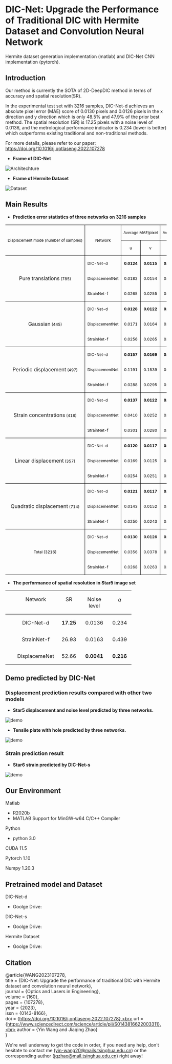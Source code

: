 # DIC-Net: Upgrade the Performance of Traditional DIC with Hermite Dataset and Convolution Neural Network
Hermite dataset generation implementation (matlab) and DIC-Net CNN implementation (pytorch).

## Introduction
Our method is currently the SOTA of 2D-DeepDIC method in terms of accuracy and spatial resolution(SR).<br>

In the experimental test set with 3216 samples, DIC-Net-d achieves an absolute pixel error (MAE) score of 0.0130 pixels and 0.0126 pixels in the x direction and y direction which is only 48.5% and 47.9% of the prior best method. The spatial resolution (SR) is 17.25 pixels with a noise level of 0.0136, and the metrological performance indicator is 0.234 (lower is better) which outperforms existing traditional and non-traditional methods.

For more details, please refer to our paper: https://doi.org/10.1016/j.optlaseng.2022.107278

* **Frame of DIC-Net**
<img src="Images/architechture.PNG" alt="Architechture" title="title">

* **Frame of Hermite Dataset**
<img src="Images/Hermite Dataset.PNG" alt="Dataset" title="title">

## Main Results
* **Prediction error statistics of three networks on 3216 samples**
<table class="MsoNormalTable" border="0" cellspacing="0" cellpadding="0" width="100%" style="width:100.0%;border-collapse:collapse;mso-yfti-tbllook:1184;mso-padding-alt:
 0cm 5.4pt 0cm 5.4pt">
 <tbody><tr style="mso-yfti-irow:0;mso-yfti-firstrow:yes;height:13.5pt">
  <td width="37%" nowrap="" rowspan="2" style="width:37.38%;border:solid windowtext 1.0pt;
  border-left:none;padding:0cm 5.4pt 0cm 5.4pt;height:13.5pt">
  <p class="MsoNormal" align="center" style="text-align:center;text-indent:0cm;
  mso-char-indent-count:0;line-height:normal;mso-pagination:widow-orphan"><span lang="EN-US" style="font-size:9.0pt;mso-fareast-font-family:宋体;mso-bidi-font-family:
  &quot;Times New Roman&quot;;color:black;mso-font-kerning:0pt">Displacement mode (number
  of samples)<o:p></o:p></span></p>
  </td>
  <td width="21%" nowrap="" rowspan="2" style="width:21.34%;border:solid windowtext 1.0pt;
  border-left:none;mso-border-left-alt:solid windowtext 1.0pt;padding:0cm 5.4pt 0cm 5.4pt;
  height:13.5pt">
  <p class="MsoNormal" align="center" style="text-align:center;text-indent:0cm;
  mso-char-indent-count:0;line-height:normal;mso-pagination:widow-orphan"><span lang="EN-US" style="font-size:9.0pt;mso-fareast-font-family:宋体;mso-bidi-font-family:
  &quot;Times New Roman&quot;;color:black;mso-font-kerning:0pt">Network<o:p></o:p></span></p>
  </td>
  <td width="20%" nowrap="" colspan="2" style="width:20.62%;border:solid windowtext 1.0pt;
  border-left:none;mso-border-left-alt:solid windowtext 1.0pt;padding:0cm 5.4pt 0cm 5.4pt;
  height:13.5pt">
  <p class="MsoNormal" align="center" style="text-align:center;text-indent:0cm;
  mso-char-indent-count:0;line-height:normal;mso-pagination:widow-orphan"><span lang="EN-US" style="font-size:9.0pt;mso-fareast-font-family:宋体;mso-fareast-theme-font:
  minor-fareast;mso-bidi-font-family:&quot;Times New Roman&quot;">Average </span><span lang="EN-US" style="font-size:9.0pt;mso-fareast-font-family:宋体;mso-bidi-font-family:
  &quot;Times New Roman&quot;;color:black;mso-font-kerning:0pt">MAE/pixel<o:p></o:p></span></p>
  </td>
  <td width="20%" nowrap="" colspan="2" style="width:20.66%;border-top:solid windowtext 1.0pt;
  border-left:none;border-bottom:solid windowtext 1.0pt;border-right:none;
  mso-border-left-alt:solid windowtext 1.0pt;padding:0cm 5.4pt 0cm 5.4pt;
  height:13.5pt">
  <p class="MsoNormal" align="center" style="text-align:center;text-indent:0cm;
  mso-char-indent-count:0;line-height:normal;mso-pagination:widow-orphan"><span lang="EN-US" style="font-size:9.0pt;mso-fareast-font-family:宋体;mso-fareast-theme-font:
  minor-fareast;mso-bidi-font-family:&quot;Times New Roman&quot;">Average </span><span lang="EN-US" style="font-size:9.0pt;mso-fareast-font-family:宋体;mso-bidi-font-family:
  &quot;Times New Roman&quot;;color:black;mso-font-kerning:0pt">RMSE/pixel<o:p></o:p></span></p>
  </td>
 </tr>
 <tr style="mso-yfti-irow:1;height:13.5pt">
  <td width="10%" nowrap="" style="width:10.3%;border-top:none;border-left:none;
  border-bottom:solid windowtext 1.0pt;border-right:solid windowtext 1.0pt;
  mso-border-top-alt:solid windowtext 1.0pt;mso-border-left-alt:solid windowtext 1.0pt;
  padding:0cm 5.4pt 0cm 5.4pt;height:13.5pt">
  <p class="MsoNormal" align="center" style="text-align:center;text-indent:0cm;
  mso-char-indent-count:0;line-height:normal;mso-pagination:widow-orphan"><span lang="EN-US" style="font-size:9.0pt;mso-fareast-font-family:宋体;mso-bidi-font-family:
  &quot;Times New Roman&quot;;color:black;mso-font-kerning:0pt">u<o:p></o:p></span></p>
  </td>
  <td width="10%" nowrap="" style="width:10.32%;border:solid windowtext 1.0pt;
  border-left:none;mso-border-left-alt:solid windowtext 1.0pt;padding:0cm 5.4pt 0cm 5.4pt;
  height:13.5pt">
  <p class="MsoNormal" align="center" style="text-align:center;text-indent:0cm;
  mso-char-indent-count:0;line-height:normal;mso-pagination:widow-orphan"><span lang="EN-US" style="font-size:9.0pt;mso-fareast-font-family:宋体;mso-bidi-font-family:
  &quot;Times New Roman&quot;;color:black;mso-font-kerning:0pt">v<o:p></o:p></span></p>
  </td>
  <td width="10%" nowrap="" style="width:10.32%;border-top:none;border-left:none;
  border-bottom:solid windowtext 1.0pt;border-right:solid windowtext 1.0pt;
  mso-border-top-alt:solid windowtext 1.0pt;mso-border-left-alt:solid windowtext 1.0pt;
  padding:0cm 5.4pt 0cm 5.4pt;height:13.5pt">
  <p class="MsoNormal" align="center" style="text-align:center;text-indent:0cm;
  mso-char-indent-count:0;line-height:normal;mso-pagination:widow-orphan"><span lang="EN-US" style="font-size:9.0pt;mso-fareast-font-family:宋体;mso-bidi-font-family:
  &quot;Times New Roman&quot;;color:black;mso-font-kerning:0pt">u<o:p></o:p></span></p>
  </td>
  <td width="10%" nowrap="" style="width:10.34%;border:none;border-bottom:solid windowtext 1.0pt;
  mso-border-top-alt:solid windowtext 1.0pt;mso-border-left-alt:solid windowtext 1.0pt;
  padding:0cm 5.4pt 0cm 5.4pt;height:13.5pt">
  <p class="MsoNormal" align="center" style="text-align:center;text-indent:0cm;
  mso-char-indent-count:0;line-height:normal;mso-pagination:widow-orphan"><span lang="EN-US" style="font-size:9.0pt;mso-fareast-font-family:宋体;mso-bidi-font-family:
  &quot;Times New Roman&quot;;color:black;mso-font-kerning:0pt">v<o:p></o:p></span></p>
  </td>
 </tr>
 <tr style="mso-yfti-irow:2;height:13.5pt">
  <td width="37%" nowrap="" rowspan="3" style="width:37.38%;border:none;border-right:
  solid windowtext 1.0pt;mso-border-top-alt:solid windowtext 1.0pt;padding:
  0cm 5.4pt 0cm 5.4pt;height:13.5pt">
  <p class="MsoNormal" align="center" style="text-align:center;text-indent:0cm;
  mso-char-indent-count:0;line-height:normal;mso-pagination:widow-orphan"><span lang="EN-US" style="mso-fareast-font-family:宋体;mso-fareast-theme-font:minor-fareast">Pure
  translations</span><span lang="EN-US" style="font-size:9.0pt;mso-fareast-font-family:
  宋体;mso-bidi-font-family:&quot;Times New Roman&quot;;color:black;mso-font-kerning:0pt">
  (785)<o:p></o:p></span></p>
  </td>
  <td width="21%" nowrap="" style="width:21.34%;border:none;border-right:solid windowtext 1.0pt;
  mso-border-left-alt:solid windowtext 1.0pt;padding:0cm 5.4pt 0cm 5.4pt;
  height:13.5pt">
  <p class="MsoNormal" align="left" style="text-align:left;text-indent:0cm;
  mso-char-indent-count:0;line-height:normal;mso-pagination:widow-orphan"><span lang="EN-US" style="font-size:9.0pt;mso-fareast-font-family:宋体;mso-bidi-font-family:
  &quot;Times New Roman&quot;;color:black;mso-font-kerning:0pt">DIC-Net-d <o:p></o:p></span></p>
  </td>
  <td width="10%" nowrap="" style="width:10.3%;border:none;border-right:solid windowtext 1.0pt;
  mso-border-left-alt:solid windowtext 1.0pt;padding:0cm 5.4pt 0cm 5.4pt;
  height:13.5pt">
  <p class="MsoNormal" align="center" style="text-align:center;text-indent:0cm;
  mso-char-indent-count:0;line-height:normal;mso-pagination:widow-orphan"><b><span lang="EN-US" style="font-size:9.0pt;mso-fareast-font-family:宋体;mso-bidi-font-family:
  &quot;Times New Roman&quot;;color:black;mso-font-kerning:0pt">0.0124</span></b><span lang="EN-US" style="font-size:9.0pt;mso-fareast-font-family:宋体;mso-bidi-font-family:
  &quot;Times New Roman&quot;;color:black;mso-font-kerning:0pt"><o:p></o:p></span></p>
  </td>
  <td width="10%" nowrap="" style="width:10.32%;border:none;border-right:solid windowtext 1.0pt;
  mso-border-left-alt:solid windowtext 1.0pt;padding:0cm 5.4pt 0cm 5.4pt;
  height:13.5pt">
  <p class="MsoNormal" align="center" style="text-align:center;text-indent:0cm;
  mso-char-indent-count:0;line-height:normal;mso-pagination:widow-orphan"><b><span lang="EN-US" style="font-size:9.0pt;mso-fareast-font-family:宋体;mso-bidi-font-family:
  &quot;Times New Roman&quot;;color:black;mso-font-kerning:0pt">0.0115</span></b><span lang="EN-US" style="font-size:9.0pt;mso-fareast-font-family:宋体;mso-bidi-font-family:
  &quot;Times New Roman&quot;;color:black;mso-font-kerning:0pt"><o:p></o:p></span></p>
  </td>
  <td width="10%" nowrap="" style="width:10.32%;border:none;border-right:solid windowtext 1.0pt;
  mso-border-left-alt:solid windowtext 1.0pt;padding:0cm 5.4pt 0cm 5.4pt;
  height:13.5pt">
  <p class="MsoNormal" align="center" style="text-align:center;text-indent:0cm;
  mso-char-indent-count:0;line-height:normal;mso-pagination:widow-orphan"><b><span lang="EN-US" style="font-size:9.0pt;mso-fareast-font-family:宋体;mso-bidi-font-family:
  &quot;Times New Roman&quot;;color:black;mso-font-kerning:0pt">0.0155</span></b><span lang="EN-US" style="font-size:9.0pt;mso-fareast-font-family:宋体;mso-bidi-font-family:
  &quot;Times New Roman&quot;;color:black;mso-font-kerning:0pt"><o:p></o:p></span></p>
  </td>
  <td width="10%" nowrap="" style="width:10.34%;border:none;mso-border-left-alt:
  solid windowtext 1.0pt;padding:0cm 5.4pt 0cm 5.4pt;height:13.5pt">
  <p class="MsoNormal" align="center" style="text-align:center;text-indent:0cm;
  mso-char-indent-count:0;line-height:normal;mso-pagination:widow-orphan"><b><span lang="EN-US" style="font-size:9.0pt;mso-fareast-font-family:宋体;mso-bidi-font-family:
  &quot;Times New Roman&quot;;color:black;mso-font-kerning:0pt">0.0147</span></b><span lang="EN-US" style="font-size:9.0pt;mso-fareast-font-family:宋体;mso-bidi-font-family:
  &quot;Times New Roman&quot;;color:black;mso-font-kerning:0pt"><o:p></o:p></span></p>
  </td>
 </tr>
 <tr style="mso-yfti-irow:3;height:13.5pt">
  <td width="21%" nowrap="" style="width:21.34%;border:none;border-right:solid windowtext 1.0pt;
  mso-border-left-alt:solid windowtext 1.0pt;padding:0cm 5.4pt 0cm 5.4pt;
  height:13.5pt">
  <p class="MsoNormal" align="left" style="text-align:left;text-indent:0cm;
  mso-char-indent-count:0;line-height:normal;mso-pagination:widow-orphan"><span class="SpellE"><span lang="EN-US" style="font-size:9.0pt;mso-fareast-font-family:
  宋体;mso-bidi-font-family:&quot;Times New Roman&quot;;color:black;mso-font-kerning:0pt">DisplacementNet</span></span><span lang="EN-US" style="font-size:9.0pt;mso-fareast-font-family:宋体;mso-bidi-font-family:
  &quot;Times New Roman&quot;;color:black;mso-font-kerning:0pt"><o:p></o:p></span></p>
  </td>
  <td width="10%" nowrap="" style="width:10.3%;border:none;border-right:solid windowtext 1.0pt;
  mso-border-left-alt:solid windowtext 1.0pt;padding:0cm 5.4pt 0cm 5.4pt;
  height:13.5pt">
  <p class="MsoNormal" align="center" style="text-align:center;text-indent:0cm;
  mso-char-indent-count:0;line-height:normal;mso-pagination:widow-orphan"><span lang="EN-US" style="font-size:9.0pt;mso-fareast-font-family:宋体;mso-bidi-font-family:
  &quot;Times New Roman&quot;;color:black;mso-font-kerning:0pt">0.0182<b><o:p></o:p></b></span></p>
  </td>
  <td width="10%" nowrap="" style="width:10.32%;border:none;border-right:solid windowtext 1.0pt;
  mso-border-left-alt:solid windowtext 1.0pt;padding:0cm 5.4pt 0cm 5.4pt;
  height:13.5pt">
  <p class="MsoNormal" align="center" style="text-align:center;text-indent:0cm;
  mso-char-indent-count:0;line-height:normal;mso-pagination:widow-orphan"><span lang="EN-US" style="font-size:9.0pt;mso-fareast-font-family:宋体;mso-bidi-font-family:
  &quot;Times New Roman&quot;;color:black;mso-font-kerning:0pt">0.0154<b><o:p></o:p></b></span></p>
  </td>
  <td width="10%" nowrap="" style="width:10.32%;border:none;border-right:solid windowtext 1.0pt;
  mso-border-left-alt:solid windowtext 1.0pt;padding:0cm 5.4pt 0cm 5.4pt;
  height:13.5pt">
  <p class="MsoNormal" align="center" style="text-align:center;text-indent:0cm;
  mso-char-indent-count:0;line-height:normal;mso-pagination:widow-orphan"><span lang="EN-US" style="font-size:9.0pt;mso-fareast-font-family:宋体;mso-bidi-font-family:
  &quot;Times New Roman&quot;;color:black;mso-font-kerning:0pt">0.0197<b><o:p></o:p></b></span></p>
  </td>
  <td width="10%" nowrap="" style="width:10.34%;border:none;mso-border-left-alt:
  solid windowtext 1.0pt;padding:0cm 5.4pt 0cm 5.4pt;height:13.5pt">
  <p class="MsoNormal" align="center" style="text-align:center;text-indent:0cm;
  mso-char-indent-count:0;line-height:normal;mso-pagination:widow-orphan"><span lang="EN-US" style="font-size:9.0pt;mso-fareast-font-family:宋体;mso-bidi-font-family:
  &quot;Times New Roman&quot;;color:black;mso-font-kerning:0pt">0.0172<b><o:p></o:p></b></span></p>
  </td>
 </tr>
 <tr style="mso-yfti-irow:4;height:13.5pt">
  <td width="21%" nowrap="" style="width:21.34%;border-top:none;border-left:none;
  border-bottom:solid windowtext 1.0pt;border-right:solid windowtext 1.0pt;
  mso-border-left-alt:solid windowtext 1.0pt;padding:0cm 5.4pt 0cm 5.4pt;
  height:13.5pt">
  <p class="MsoNormal" align="left" style="text-align:left;text-indent:0cm;
  mso-char-indent-count:0;line-height:normal;mso-pagination:widow-orphan"><span class="SpellE"><span lang="EN-US" style="font-size:9.0pt;mso-fareast-font-family:
  宋体;mso-bidi-font-family:&quot;Times New Roman&quot;;color:black;mso-font-kerning:0pt">StrainNet</span></span><span lang="EN-US" style="font-size:9.0pt;mso-fareast-font-family:宋体;mso-bidi-font-family:
  &quot;Times New Roman&quot;;color:black;mso-font-kerning:0pt">-f<o:p></o:p></span></p>
  </td>
  <td width="10%" nowrap="" style="width:10.3%;border-top:none;border-left:none;
  border-bottom:solid windowtext 1.0pt;border-right:solid windowtext 1.0pt;
  mso-border-left-alt:solid windowtext 1.0pt;padding:0cm 5.4pt 0cm 5.4pt;
  height:13.5pt">
  <p class="MsoNormal" align="center" style="text-align:center;text-indent:0cm;
  mso-char-indent-count:0;line-height:normal;mso-pagination:widow-orphan"><span lang="EN-US" style="font-size:9.0pt;mso-fareast-font-family:宋体;mso-bidi-font-family:
  &quot;Times New Roman&quot;;color:black;mso-font-kerning:0pt">0.0265<o:p></o:p></span></p>
  </td>
  <td width="10%" nowrap="" style="width:10.32%;border-top:none;border-left:none;
  border-bottom:solid windowtext 1.0pt;border-right:solid windowtext 1.0pt;
  mso-border-left-alt:solid windowtext 1.0pt;padding:0cm 5.4pt 0cm 5.4pt;
  height:13.5pt">
  <p class="MsoNormal" align="center" style="text-align:center;text-indent:0cm;
  mso-char-indent-count:0;line-height:normal;mso-pagination:widow-orphan"><span lang="EN-US" style="font-size:9.0pt;mso-fareast-font-family:宋体;mso-bidi-font-family:
  &quot;Times New Roman&quot;;color:black;mso-font-kerning:0pt">0.0255<o:p></o:p></span></p>
  </td>
  <td width="10%" nowrap="" style="width:10.32%;border-top:none;border-left:none;
  border-bottom:solid windowtext 1.0pt;border-right:solid windowtext 1.0pt;
  mso-border-left-alt:solid windowtext 1.0pt;padding:0cm 5.4pt 0cm 5.4pt;
  height:13.5pt">
  <p class="MsoNormal" align="center" style="text-align:center;text-indent:0cm;
  mso-char-indent-count:0;line-height:normal;mso-pagination:widow-orphan"><span lang="EN-US" style="font-size:9.0pt;mso-fareast-font-family:宋体;mso-bidi-font-family:
  &quot;Times New Roman&quot;;color:black;mso-font-kerning:0pt">0.0442<o:p></o:p></span></p>
  </td>
  <td width="10%" nowrap="" style="width:10.34%;border:none;border-bottom:solid windowtext 1.0pt;
  mso-border-left-alt:solid windowtext 1.0pt;padding:0cm 5.4pt 0cm 5.4pt;
  height:13.5pt">
  <p class="MsoNormal" align="center" style="text-align:center;text-indent:0cm;
  mso-char-indent-count:0;line-height:normal;mso-pagination:widow-orphan"><span lang="EN-US" style="font-size:9.0pt;mso-fareast-font-family:宋体;mso-bidi-font-family:
  &quot;Times New Roman&quot;;color:black;mso-font-kerning:0pt">0.0418<o:p></o:p></span></p>
  </td>
 </tr>
 <tr style="mso-yfti-irow:5;height:13.5pt">
  <td width="37%" nowrap="" rowspan="3" style="width:37.38%;border-top:solid windowtext 1.0pt;
  border-left:none;border-bottom:none;border-right:solid windowtext 1.0pt;
  padding:0cm 5.4pt 0cm 5.4pt;height:13.5pt">
  <p class="MsoNormal" align="center" style="text-align:center;text-indent:0cm;
  mso-char-indent-count:0;line-height:normal;mso-pagination:widow-orphan"><span lang="EN-US" style="mso-fareast-font-family:宋体;mso-fareast-theme-font:minor-fareast">Gaussian</span><span lang="EN-US" style="font-size:9.0pt;mso-fareast-font-family:宋体;mso-bidi-font-family:
  &quot;Times New Roman&quot;;color:black;mso-font-kerning:0pt"> (445)<o:p></o:p></span></p>
  </td>
  <td width="21%" nowrap="" style="width:21.34%;border:none;border-right:solid windowtext 1.0pt;
  mso-border-left-alt:solid windowtext 1.0pt;padding:0cm 5.4pt 0cm 5.4pt;
  height:13.5pt">
  <p class="MsoNormal" align="left" style="text-align:left;text-indent:0cm;
  mso-char-indent-count:0;line-height:normal;mso-pagination:widow-orphan"><span lang="EN-US" style="font-size:9.0pt;mso-fareast-font-family:宋体;mso-bidi-font-family:
  &quot;Times New Roman&quot;;color:black;mso-font-kerning:0pt">DIC-Net-d<o:p></o:p></span></p>
  </td>
  <td width="10%" nowrap="" style="width:10.3%;border:none;border-right:solid windowtext 1.0pt;
  mso-border-left-alt:solid windowtext 1.0pt;padding:0cm 5.4pt 0cm 5.4pt;
  height:13.5pt">
  <p class="MsoNormal" align="center" style="text-align:center;text-indent:0cm;
  mso-char-indent-count:0;line-height:normal;mso-pagination:widow-orphan"><b><span lang="EN-US" style="font-size:9.0pt;mso-fareast-font-family:宋体;mso-bidi-font-family:
  &quot;Times New Roman&quot;;color:black;mso-font-kerning:0pt">0.0128</span></b><span lang="EN-US" style="font-size:9.0pt;mso-fareast-font-family:宋体;mso-bidi-font-family:
  &quot;Times New Roman&quot;;color:black;mso-font-kerning:0pt"><o:p></o:p></span></p>
  </td>
  <td width="10%" nowrap="" style="width:10.32%;border:none;border-right:solid windowtext 1.0pt;
  mso-border-left-alt:solid windowtext 1.0pt;padding:0cm 5.4pt 0cm 5.4pt;
  height:13.5pt">
  <p class="MsoNormal" align="center" style="text-align:center;text-indent:0cm;
  mso-char-indent-count:0;line-height:normal;mso-pagination:widow-orphan"><b><span lang="EN-US" style="font-size:9.0pt;mso-fareast-font-family:宋体;mso-bidi-font-family:
  &quot;Times New Roman&quot;;color:black;mso-font-kerning:0pt">0.0122</span></b><span lang="EN-US" style="font-size:9.0pt;mso-fareast-font-family:宋体;mso-bidi-font-family:
  &quot;Times New Roman&quot;;color:black;mso-font-kerning:0pt"><o:p></o:p></span></p>
  </td>
  <td width="10%" nowrap="" style="width:10.32%;border:none;border-right:solid windowtext 1.0pt;
  mso-border-left-alt:solid windowtext 1.0pt;padding:0cm 5.4pt 0cm 5.4pt;
  height:13.5pt">
  <p class="MsoNormal" align="center" style="text-align:center;text-indent:0cm;
  mso-char-indent-count:0;line-height:normal;mso-pagination:widow-orphan"><b><span lang="EN-US" style="font-size:9.0pt;mso-fareast-font-family:宋体;mso-bidi-font-family:
  &quot;Times New Roman&quot;;color:black;mso-font-kerning:0pt">0.0161</span></b><span lang="EN-US" style="font-size:9.0pt;mso-fareast-font-family:宋体;mso-bidi-font-family:
  &quot;Times New Roman&quot;;color:black;mso-font-kerning:0pt"><o:p></o:p></span></p>
  </td>
  <td width="10%" nowrap="" style="width:10.34%;border:none;mso-border-left-alt:
  solid windowtext 1.0pt;padding:0cm 5.4pt 0cm 5.4pt;height:13.5pt">
  <p class="MsoNormal" style="text-indent:0cm;mso-char-indent-count:0;line-height:
  normal;mso-pagination:widow-orphan"><b><span lang="EN-US" style="font-size:
  9.0pt;mso-fareast-font-family:宋体;mso-bidi-font-family:&quot;Times New Roman&quot;;
  color:black;mso-font-kerning:0pt">0.0156</span></b><span lang="EN-US" style="font-size:9.0pt;mso-fareast-font-family:宋体;mso-bidi-font-family:&quot;Times New Roman&quot;;
  color:black;mso-font-kerning:0pt"><o:p></o:p></span></p>
  </td>
 </tr>
 <tr style="mso-yfti-irow:6;height:13.5pt">
  <td width="21%" nowrap="" style="width:21.34%;border:none;border-right:solid windowtext 1.0pt;
  mso-border-left-alt:solid windowtext 1.0pt;padding:0cm 5.4pt 0cm 5.4pt;
  height:13.5pt">
  <p class="MsoNormal" align="left" style="text-align:left;text-indent:0cm;
  mso-char-indent-count:0;line-height:normal;mso-pagination:widow-orphan"><span class="SpellE"><span lang="EN-US" style="font-size:9.0pt;mso-fareast-font-family:
  宋体;mso-bidi-font-family:&quot;Times New Roman&quot;;color:black;mso-font-kerning:0pt">DisplacementNet</span></span><span lang="EN-US" style="font-size:9.0pt;mso-fareast-font-family:宋体;mso-bidi-font-family:
  &quot;Times New Roman&quot;;color:black;mso-font-kerning:0pt"><o:p></o:p></span></p>
  </td>
  <td width="10%" nowrap="" style="width:10.3%;border:none;border-right:solid windowtext 1.0pt;
  mso-border-left-alt:solid windowtext 1.0pt;padding:0cm 5.4pt 0cm 5.4pt;
  height:13.5pt">
  <p class="MsoNormal" align="center" style="text-align:center;text-indent:0cm;
  mso-char-indent-count:0;line-height:normal;mso-pagination:widow-orphan"><span lang="EN-US" style="font-size:9.0pt;mso-fareast-font-family:宋体;mso-bidi-font-family:
  &quot;Times New Roman&quot;;color:black;mso-font-kerning:0pt">0.0171<b><o:p></o:p></b></span></p>
  </td>
  <td width="10%" nowrap="" style="width:10.32%;border:none;border-right:solid windowtext 1.0pt;
  mso-border-left-alt:solid windowtext 1.0pt;padding:0cm 5.4pt 0cm 5.4pt;
  height:13.5pt">
  <p class="MsoNormal" align="center" style="text-align:center;text-indent:0cm;
  mso-char-indent-count:0;line-height:normal;mso-pagination:widow-orphan"><span lang="EN-US" style="font-size:9.0pt;mso-fareast-font-family:宋体;mso-bidi-font-family:
  &quot;Times New Roman&quot;;color:black;mso-font-kerning:0pt">0.0164<b><o:p></o:p></b></span></p>
  </td>
  <td width="10%" nowrap="" style="width:10.32%;border:none;border-right:solid windowtext 1.0pt;
  mso-border-left-alt:solid windowtext 1.0pt;padding:0cm 5.4pt 0cm 5.4pt;
  height:13.5pt">
  <p class="MsoNormal" align="center" style="text-align:center;text-indent:0cm;
  mso-char-indent-count:0;line-height:normal;mso-pagination:widow-orphan"><span lang="EN-US" style="font-size:9.0pt;mso-fareast-font-family:宋体;mso-bidi-font-family:
  &quot;Times New Roman&quot;;color:black;mso-font-kerning:0pt">0.0199<b><o:p></o:p></b></span></p>
  </td>
  <td width="10%" nowrap="" style="width:10.34%;border:none;mso-border-left-alt:
  solid windowtext 1.0pt;padding:0cm 5.4pt 0cm 5.4pt;height:13.5pt">
  <p class="MsoNormal" style="text-indent:0cm;mso-char-indent-count:0;line-height:
  normal;mso-pagination:widow-orphan"><span lang="EN-US" style="font-size:9.0pt;
  mso-fareast-font-family:宋体;mso-bidi-font-family:&quot;Times New Roman&quot;;color:black;
  mso-font-kerning:0pt">0.0194<b><o:p></o:p></b></span></p>
  </td>
 </tr>
 <tr style="mso-yfti-irow:7;height:13.5pt">
  <td width="21%" nowrap="" style="width:21.34%;border-top:none;border-left:none;
  border-bottom:solid windowtext 1.0pt;border-right:solid windowtext 1.0pt;
  mso-border-left-alt:solid windowtext 1.0pt;padding:0cm 5.4pt 0cm 5.4pt;
  height:13.5pt">
  <p class="MsoNormal" align="left" style="text-align:left;text-indent:0cm;
  mso-char-indent-count:0;line-height:normal;mso-pagination:widow-orphan"><span class="SpellE"><span lang="EN-US" style="font-size:9.0pt;mso-fareast-font-family:
  宋体;mso-bidi-font-family:&quot;Times New Roman&quot;;color:black;mso-font-kerning:0pt">StrainNet</span></span><span lang="EN-US" style="font-size:9.0pt;mso-fareast-font-family:宋体;mso-bidi-font-family:
  &quot;Times New Roman&quot;;color:black;mso-font-kerning:0pt">-f<o:p></o:p></span></p>
  </td>
  <td width="10%" nowrap="" style="width:10.3%;border-top:none;border-left:none;
  border-bottom:solid windowtext 1.0pt;border-right:solid windowtext 1.0pt;
  mso-border-left-alt:solid windowtext 1.0pt;padding:0cm 5.4pt 0cm 5.4pt;
  height:13.5pt">
  <p class="MsoNormal" align="center" style="text-align:center;text-indent:0cm;
  mso-char-indent-count:0;line-height:normal;mso-pagination:widow-orphan"><span lang="EN-US" style="font-size:9.0pt;mso-fareast-font-family:宋体;mso-bidi-font-family:
  &quot;Times New Roman&quot;;color:black;mso-font-kerning:0pt">0.0256<o:p></o:p></span></p>
  </td>
  <td width="10%" nowrap="" style="width:10.32%;border-top:none;border-left:none;
  border-bottom:solid windowtext 1.0pt;border-right:solid windowtext 1.0pt;
  mso-border-left-alt:solid windowtext 1.0pt;padding:0cm 5.4pt 0cm 5.4pt;
  height:13.5pt">
  <p class="MsoNormal" align="center" style="text-align:center;text-indent:0cm;
  mso-char-indent-count:0;line-height:normal;mso-pagination:widow-orphan"><span lang="EN-US" style="font-size:9.0pt;mso-fareast-font-family:宋体;mso-bidi-font-family:
  &quot;Times New Roman&quot;;color:black;mso-font-kerning:0pt">0.0265<o:p></o:p></span></p>
  </td>
  <td width="10%" nowrap="" style="width:10.32%;border-top:none;border-left:none;
  border-bottom:solid windowtext 1.0pt;border-right:solid windowtext 1.0pt;
  mso-border-left-alt:solid windowtext 1.0pt;padding:0cm 5.4pt 0cm 5.4pt;
  height:13.5pt">
  <p class="MsoNormal" align="center" style="text-align:center;text-indent:0cm;
  mso-char-indent-count:0;line-height:normal;mso-pagination:widow-orphan"><span lang="EN-US" style="font-size:9.0pt;mso-fareast-font-family:宋体;mso-bidi-font-family:
  &quot;Times New Roman&quot;;color:black;mso-font-kerning:0pt">0.0441<o:p></o:p></span></p>
  </td>
  <td width="10%" nowrap="" style="width:10.34%;border:none;border-bottom:solid windowtext 1.0pt;
  mso-border-left-alt:solid windowtext 1.0pt;padding:0cm 5.4pt 0cm 5.4pt;
  height:13.5pt">
  <p class="MsoNormal" style="text-indent:0cm;mso-char-indent-count:0;line-height:
  normal;mso-pagination:widow-orphan"><span lang="EN-US" style="font-size:9.0pt;
  mso-fareast-font-family:宋体;mso-bidi-font-family:&quot;Times New Roman&quot;;color:black;
  mso-font-kerning:0pt">0.0433<o:p></o:p></span></p>
  </td>
 </tr>
 <tr style="mso-yfti-irow:8;height:13.5pt">
  <td width="37%" nowrap="" rowspan="3" style="width:37.38%;border-top:solid windowtext 1.0pt;
  border-left:none;border-bottom:none;border-right:solid windowtext 1.0pt;
  padding:0cm 5.4pt 0cm 5.4pt;height:13.5pt">
  <p class="MsoNormal" align="center" style="text-align:center;text-indent:0cm;
  mso-char-indent-count:0;line-height:normal;mso-pagination:widow-orphan"><span lang="EN-US" style="mso-fareast-font-family:宋体;mso-fareast-theme-font:minor-fareast">Periodic
  displacement</span><span lang="EN-US" style="font-size:9.0pt;mso-fareast-font-family:
  宋体;mso-bidi-font-family:&quot;Times New Roman&quot;;color:black;mso-font-kerning:0pt">
  (497)<o:p></o:p></span></p>
  </td>
  <td width="21%" nowrap="" style="width:21.34%;border:none;border-right:solid windowtext 1.0pt;
  mso-border-left-alt:solid windowtext 1.0pt;padding:0cm 5.4pt 0cm 5.4pt;
  height:13.5pt">
  <p class="MsoNormal" align="left" style="text-align:left;text-indent:0cm;
  mso-char-indent-count:0;line-height:normal;mso-pagination:widow-orphan"><span lang="EN-US" style="font-size:9.0pt;mso-fareast-font-family:宋体;mso-bidi-font-family:
  &quot;Times New Roman&quot;;color:black;mso-font-kerning:0pt">DIC-Net-d<o:p></o:p></span></p>
  </td>
  <td width="10%" nowrap="" style="width:10.3%;border:none;border-right:solid windowtext 1.0pt;
  mso-border-left-alt:solid windowtext 1.0pt;padding:0cm 5.4pt 0cm 5.4pt;
  height:13.5pt">
  <p class="MsoNormal" align="center" style="text-align:center;text-indent:0cm;
  mso-char-indent-count:0;line-height:normal;mso-pagination:widow-orphan"><b style="mso-bidi-font-weight:normal"><span lang="EN-US" style="font-size:9.0pt;
  mso-fareast-font-family:宋体;mso-bidi-font-family:&quot;Times New Roman&quot;;color:black;
  mso-font-kerning:0pt">0.0157</span></b><span lang="EN-US" style="font-size:
  9.0pt;mso-fareast-font-family:宋体;mso-bidi-font-family:&quot;Times New Roman&quot;;
  color:black;mso-font-kerning:0pt;mso-bidi-font-weight:bold"><o:p></o:p></span></p>
  </td>
  <td width="10%" nowrap="" style="width:10.32%;border:none;border-right:solid windowtext 1.0pt;
  mso-border-left-alt:solid windowtext 1.0pt;padding:0cm 5.4pt 0cm 5.4pt;
  height:13.5pt">
  <p class="MsoNormal" align="center" style="text-align:center;text-indent:0cm;
  mso-char-indent-count:0;line-height:normal;mso-pagination:widow-orphan"><b style="mso-bidi-font-weight:normal"><span lang="EN-US" style="font-size:9.0pt;
  mso-fareast-font-family:宋体;mso-bidi-font-family:&quot;Times New Roman&quot;;color:black;
  mso-font-kerning:0pt">0.0169</span></b><span lang="EN-US" style="font-size:
  9.0pt;mso-fareast-font-family:宋体;mso-bidi-font-family:&quot;Times New Roman&quot;;
  color:black;mso-font-kerning:0pt;mso-bidi-font-weight:bold"><o:p></o:p></span></p>
  </td>
  <td width="10%" nowrap="" style="width:10.32%;border:none;border-right:solid windowtext 1.0pt;
  mso-border-left-alt:solid windowtext 1.0pt;padding:0cm 5.4pt 0cm 5.4pt;
  height:13.5pt">
  <p class="MsoNormal" align="center" style="text-align:center;text-indent:0cm;
  mso-char-indent-count:0;line-height:normal;mso-pagination:widow-orphan"><b style="mso-bidi-font-weight:normal"><span lang="EN-US" style="font-size:9.0pt;
  mso-fareast-font-family:宋体;mso-bidi-font-family:&quot;Times New Roman&quot;;color:black;
  mso-font-kerning:0pt">0.0201</span></b><span lang="EN-US" style="font-size:
  9.0pt;mso-fareast-font-family:宋体;mso-bidi-font-family:&quot;Times New Roman&quot;;
  color:black;mso-font-kerning:0pt;mso-bidi-font-weight:bold"><o:p></o:p></span></p>
  </td>
  <td width="10%" nowrap="" style="width:10.34%;border:none;mso-border-left-alt:
  solid windowtext 1.0pt;padding:0cm 5.4pt 0cm 5.4pt;height:13.5pt">
  <p class="MsoNormal" style="text-indent:0cm;mso-char-indent-count:0;line-height:
  normal;mso-pagination:widow-orphan"><b style="mso-bidi-font-weight:normal"><span lang="EN-US" style="font-size:9.0pt;mso-fareast-font-family:宋体;mso-bidi-font-family:
  &quot;Times New Roman&quot;;color:black;mso-font-kerning:0pt">0.0217</span></b><span lang="EN-US" style="font-size:9.0pt;mso-fareast-font-family:宋体;mso-bidi-font-family:
  &quot;Times New Roman&quot;;color:black;mso-font-kerning:0pt;mso-bidi-font-weight:bold"><o:p></o:p></span></p>
  </td>
 </tr>
 <tr style="mso-yfti-irow:9;height:13.5pt">
  <td width="21%" nowrap="" style="width:21.34%;border:none;border-right:solid windowtext 1.0pt;
  mso-border-left-alt:solid windowtext 1.0pt;padding:0cm 5.4pt 0cm 5.4pt;
  height:13.5pt">
  <p class="MsoNormal" align="left" style="text-align:left;text-indent:0cm;
  mso-char-indent-count:0;line-height:normal;mso-pagination:widow-orphan"><span class="SpellE"><span lang="EN-US" style="font-size:9.0pt;mso-fareast-font-family:
  宋体;mso-bidi-font-family:&quot;Times New Roman&quot;;color:black;mso-font-kerning:0pt">DisplacementNet</span></span><span lang="EN-US" style="font-size:9.0pt;mso-fareast-font-family:宋体;mso-bidi-font-family:
  &quot;Times New Roman&quot;;color:black;mso-font-kerning:0pt"><o:p></o:p></span></p>
  </td>
  <td width="10%" nowrap="" style="width:10.3%;border:none;border-right:solid windowtext 1.0pt;
  mso-border-left-alt:solid windowtext 1.0pt;padding:0cm 5.4pt 0cm 5.4pt;
  height:13.5pt">
  <p class="MsoNormal" align="center" style="text-align:center;text-indent:0cm;
  mso-char-indent-count:0;line-height:normal;mso-pagination:widow-orphan"><span lang="EN-US" style="font-size:9.0pt;mso-fareast-font-family:宋体;mso-bidi-font-family:
  &quot;Times New Roman&quot;;color:black;mso-font-kerning:0pt">0.1191<b style="mso-bidi-font-weight:normal"><o:p></o:p></b></span></p>
  </td>
  <td width="10%" nowrap="" style="width:10.32%;border:none;border-right:solid windowtext 1.0pt;
  mso-border-left-alt:solid windowtext 1.0pt;padding:0cm 5.4pt 0cm 5.4pt;
  height:13.5pt">
  <p class="MsoNormal" align="center" style="text-align:center;text-indent:0cm;
  mso-char-indent-count:0;line-height:normal;mso-pagination:widow-orphan"><span lang="EN-US" style="font-size:9.0pt;mso-fareast-font-family:宋体;mso-bidi-font-family:
  &quot;Times New Roman&quot;;color:black;mso-font-kerning:0pt">0.1539<b style="mso-bidi-font-weight:normal"><o:p></o:p></b></span></p>
  </td>
  <td width="10%" nowrap="" style="width:10.32%;border:none;border-right:solid windowtext 1.0pt;
  mso-border-left-alt:solid windowtext 1.0pt;padding:0cm 5.4pt 0cm 5.4pt;
  height:13.5pt">
  <p class="MsoNormal" align="center" style="text-align:center;text-indent:0cm;
  mso-char-indent-count:0;line-height:normal;mso-pagination:widow-orphan"><span lang="EN-US" style="font-size:9.0pt;mso-fareast-font-family:宋体;mso-bidi-font-family:
  &quot;Times New Roman&quot;;color:black;mso-font-kerning:0pt">0.1395<b style="mso-bidi-font-weight:normal"><o:p></o:p></b></span></p>
  </td>
  <td width="10%" nowrap="" style="width:10.34%;border:none;mso-border-left-alt:
  solid windowtext 1.0pt;padding:0cm 5.4pt 0cm 5.4pt;height:13.5pt">
  <p class="MsoNormal" style="text-indent:0cm;mso-char-indent-count:0;line-height:
  normal;mso-pagination:widow-orphan"><span lang="EN-US" style="font-size:9.0pt;
  mso-fareast-font-family:宋体;mso-bidi-font-family:&quot;Times New Roman&quot;;color:black;
  mso-font-kerning:0pt">0.1783<b style="mso-bidi-font-weight:normal"><o:p></o:p></b></span></p>
  </td>
 </tr>
 <tr style="mso-yfti-irow:10;height:13.5pt">
  <td width="21%" nowrap="" style="width:21.34%;border-top:none;border-left:none;
  border-bottom:solid windowtext 1.0pt;border-right:solid windowtext 1.0pt;
  mso-border-left-alt:solid windowtext 1.0pt;padding:0cm 5.4pt 0cm 5.4pt;
  height:13.5pt">
  <p class="MsoNormal" align="left" style="text-align:left;text-indent:0cm;
  mso-char-indent-count:0;line-height:normal;mso-pagination:widow-orphan"><span class="SpellE"><span lang="EN-US" style="font-size:9.0pt;mso-fareast-font-family:
  宋体;mso-bidi-font-family:&quot;Times New Roman&quot;;color:black;mso-font-kerning:0pt">StrainNet</span></span><span lang="EN-US" style="font-size:9.0pt;mso-fareast-font-family:宋体;mso-bidi-font-family:
  &quot;Times New Roman&quot;;color:black;mso-font-kerning:0pt">-f<o:p></o:p></span></p>
  </td>
  <td width="10%" nowrap="" style="width:10.3%;border-top:none;border-left:none;
  border-bottom:solid windowtext 1.0pt;border-right:solid windowtext 1.0pt;
  mso-border-left-alt:solid windowtext 1.0pt;padding:0cm 5.4pt 0cm 5.4pt;
  height:13.5pt">
  <p class="MsoNormal" align="center" style="text-align:center;text-indent:0cm;
  mso-char-indent-count:0;line-height:normal;mso-pagination:widow-orphan"><span lang="EN-US" style="font-size:9.0pt;mso-fareast-font-family:宋体;mso-bidi-font-family:
  &quot;Times New Roman&quot;;color:black;mso-font-kerning:0pt">0.0288<o:p></o:p></span></p>
  </td>
  <td width="10%" nowrap="" style="width:10.32%;border-top:none;border-left:none;
  border-bottom:solid windowtext 1.0pt;border-right:solid windowtext 1.0pt;
  mso-border-left-alt:solid windowtext 1.0pt;padding:0cm 5.4pt 0cm 5.4pt;
  height:13.5pt">
  <p class="MsoNormal" align="center" style="text-align:center;text-indent:0cm;
  mso-char-indent-count:0;line-height:normal;mso-pagination:widow-orphan"><span lang="EN-US" style="font-size:9.0pt;mso-fareast-font-family:宋体;mso-bidi-font-family:
  &quot;Times New Roman&quot;;color:black;mso-font-kerning:0pt">0.0295<o:p></o:p></span></p>
  </td>
  <td width="10%" nowrap="" style="width:10.32%;border-top:none;border-left:none;
  border-bottom:solid windowtext 1.0pt;border-right:solid windowtext 1.0pt;
  mso-border-left-alt:solid windowtext 1.0pt;padding:0cm 5.4pt 0cm 5.4pt;
  height:13.5pt">
  <p class="MsoNormal" align="center" style="text-align:center;text-indent:0cm;
  mso-char-indent-count:0;line-height:normal;mso-pagination:widow-orphan"><span lang="EN-US" style="font-size:9.0pt;mso-fareast-font-family:宋体;mso-bidi-font-family:
  &quot;Times New Roman&quot;;color:black;mso-font-kerning:0pt">0.0467<o:p></o:p></span></p>
  </td>
  <td width="10%" nowrap="" style="width:10.34%;border:none;border-bottom:solid windowtext 1.0pt;
  mso-border-left-alt:solid windowtext 1.0pt;padding:0cm 5.4pt 0cm 5.4pt;
  height:13.5pt">
  <p class="MsoNormal" style="text-indent:0cm;mso-char-indent-count:0;line-height:
  normal;mso-pagination:widow-orphan"><span lang="EN-US" style="font-size:9.0pt;
  mso-fareast-font-family:宋体;mso-bidi-font-family:&quot;Times New Roman&quot;;color:black;
  mso-font-kerning:0pt">0.0458<o:p></o:p></span></p>
  </td>
 </tr>
 <tr style="mso-yfti-irow:11;height:13.5pt">
  <td width="37%" nowrap="" rowspan="3" style="width:37.38%;border-top:solid windowtext 1.0pt;
  border-left:none;border-bottom:none;border-right:solid windowtext 1.0pt;
  padding:0cm 5.4pt 0cm 5.4pt;height:13.5pt">
  <p class="MsoNormal" align="center" style="text-align:center;text-indent:0cm;
  mso-char-indent-count:0;line-height:normal;mso-pagination:widow-orphan"><span lang="EN-US" style="mso-fareast-font-family:宋体;mso-fareast-theme-font:minor-fareast">Strain
  concentrations</span><span lang="EN-US" style="font-size:9.0pt;mso-fareast-font-family:
  宋体;mso-bidi-font-family:&quot;Times New Roman&quot;;color:black;mso-font-kerning:0pt">
  (418)<o:p></o:p></span></p>
  </td>
  <td width="21%" nowrap="" style="width:21.34%;border:none;border-right:solid windowtext 1.0pt;
  mso-border-left-alt:solid windowtext 1.0pt;padding:0cm 5.4pt 0cm 5.4pt;
  height:13.5pt">
  <p class="MsoNormal" align="left" style="text-align:left;text-indent:0cm;
  mso-char-indent-count:0;line-height:normal;mso-pagination:widow-orphan"><span lang="EN-US" style="font-size:9.0pt;mso-fareast-font-family:宋体;mso-bidi-font-family:
  &quot;Times New Roman&quot;;color:black;mso-font-kerning:0pt">DIC-Net-d<o:p></o:p></span></p>
  </td>
  <td width="10%" nowrap="" style="width:10.3%;border:none;border-right:solid windowtext 1.0pt;
  mso-border-left-alt:solid windowtext 1.0pt;padding:0cm 5.4pt 0cm 5.4pt;
  height:13.5pt">
  <p class="MsoNormal" align="center" style="text-align:center;text-indent:0cm;
  mso-char-indent-count:0;line-height:normal;mso-pagination:widow-orphan"><b><span lang="EN-US" style="font-size:9.0pt;mso-fareast-font-family:宋体;mso-bidi-font-family:
  &quot;Times New Roman&quot;;color:black;mso-font-kerning:0pt">0.0137</span></b><span lang="EN-US" style="font-size:9.0pt;mso-fareast-font-family:宋体;mso-bidi-font-family:
  &quot;Times New Roman&quot;;color:black;mso-font-kerning:0pt"><o:p></o:p></span></p>
  </td>
  <td width="10%" nowrap="" style="width:10.32%;border:none;border-right:solid windowtext 1.0pt;
  mso-border-left-alt:solid windowtext 1.0pt;padding:0cm 5.4pt 0cm 5.4pt;
  height:13.5pt">
  <p class="MsoNormal" align="center" style="text-align:center;text-indent:0cm;
  mso-char-indent-count:0;line-height:normal;mso-pagination:widow-orphan"><b><span lang="EN-US" style="font-size:9.0pt;mso-fareast-font-family:宋体;mso-bidi-font-family:
  &quot;Times New Roman&quot;;color:black;mso-font-kerning:0pt">0.0122</span></b><span lang="EN-US" style="font-size:9.0pt;mso-fareast-font-family:宋体;mso-bidi-font-family:
  &quot;Times New Roman&quot;;color:black;mso-font-kerning:0pt"><o:p></o:p></span></p>
  </td>
  <td width="10%" nowrap="" style="width:10.32%;border:none;border-right:solid windowtext 1.0pt;
  mso-border-left-alt:solid windowtext 1.0pt;padding:0cm 5.4pt 0cm 5.4pt;
  height:13.5pt">
  <p class="MsoNormal" align="center" style="text-align:center;text-indent:0cm;
  mso-char-indent-count:0;line-height:normal;mso-pagination:widow-orphan"><b><span lang="EN-US" style="font-size:9.0pt;mso-fareast-font-family:宋体;mso-bidi-font-family:
  &quot;Times New Roman&quot;;color:black;mso-font-kerning:0pt">0.0175</span></b><span lang="EN-US" style="font-size:9.0pt;mso-fareast-font-family:宋体;mso-bidi-font-family:
  &quot;Times New Roman&quot;;color:black;mso-font-kerning:0pt"><o:p></o:p></span></p>
  </td>
  <td width="10%" nowrap="" style="width:10.34%;border:none;mso-border-left-alt:
  solid windowtext 1.0pt;padding:0cm 5.4pt 0cm 5.4pt;height:13.5pt">
  <p class="MsoNormal" style="text-indent:0cm;mso-char-indent-count:0;line-height:
  normal;mso-pagination:widow-orphan"><b><span lang="EN-US" style="font-size:
  9.0pt;mso-fareast-font-family:宋体;mso-bidi-font-family:&quot;Times New Roman&quot;;
  color:black;mso-font-kerning:0pt">0.0157</span></b><span lang="EN-US" style="font-size:9.0pt;mso-fareast-font-family:宋体;mso-bidi-font-family:&quot;Times New Roman&quot;;
  color:black;mso-font-kerning:0pt"><o:p></o:p></span></p>
  </td>
 </tr>
 <tr style="mso-yfti-irow:12;height:13.5pt">
  <td width="21%" nowrap="" style="width:21.34%;border:none;border-right:solid windowtext 1.0pt;
  mso-border-left-alt:solid windowtext 1.0pt;padding:0cm 5.4pt 0cm 5.4pt;
  height:13.5pt">
  <p class="MsoNormal" align="left" style="text-align:left;text-indent:0cm;
  mso-char-indent-count:0;line-height:normal;mso-pagination:widow-orphan"><span class="SpellE"><span lang="EN-US" style="font-size:9.0pt;mso-fareast-font-family:
  宋体;mso-bidi-font-family:&quot;Times New Roman&quot;;color:black;mso-font-kerning:0pt">DisplacementNet</span></span><span lang="EN-US" style="font-size:9.0pt;mso-fareast-font-family:宋体;mso-bidi-font-family:
  &quot;Times New Roman&quot;;color:black;mso-font-kerning:0pt"><o:p></o:p></span></p>
  </td>
  <td width="10%" nowrap="" style="width:10.3%;border:none;border-right:solid windowtext 1.0pt;
  mso-border-left-alt:solid windowtext 1.0pt;padding:0cm 5.4pt 0cm 5.4pt;
  height:13.5pt">
  <p class="MsoNormal" align="center" style="text-align:center;text-indent:0cm;
  mso-char-indent-count:0;line-height:normal;mso-pagination:widow-orphan"><span lang="EN-US" style="font-size:9.0pt;mso-fareast-font-family:宋体;mso-bidi-font-family:
  &quot;Times New Roman&quot;;color:black;mso-font-kerning:0pt">0.0410<b><o:p></o:p></b></span></p>
  </td>
  <td width="10%" nowrap="" style="width:10.32%;border:none;border-right:solid windowtext 1.0pt;
  mso-border-left-alt:solid windowtext 1.0pt;padding:0cm 5.4pt 0cm 5.4pt;
  height:13.5pt">
  <p class="MsoNormal" align="center" style="text-align:center;text-indent:0cm;
  mso-char-indent-count:0;line-height:normal;mso-pagination:widow-orphan"><span lang="EN-US" style="font-size:9.0pt;mso-fareast-font-family:宋体;mso-bidi-font-family:
  &quot;Times New Roman&quot;;color:black;mso-font-kerning:0pt">0.0252<b><o:p></o:p></b></span></p>
  </td>
  <td width="10%" nowrap="" style="width:10.32%;border:none;border-right:solid windowtext 1.0pt;
  mso-border-left-alt:solid windowtext 1.0pt;padding:0cm 5.4pt 0cm 5.4pt;
  height:13.5pt">
  <p class="MsoNormal" align="center" style="text-align:center;text-indent:0cm;
  mso-char-indent-count:0;line-height:normal;mso-pagination:widow-orphan"><span lang="EN-US" style="font-size:9.0pt;mso-fareast-font-family:宋体;mso-bidi-font-family:
  &quot;Times New Roman&quot;;color:black;mso-font-kerning:0pt">0.0529<b><o:p></o:p></b></span></p>
  </td>
  <td width="10%" nowrap="" style="width:10.34%;border:none;mso-border-left-alt:
  solid windowtext 1.0pt;padding:0cm 5.4pt 0cm 5.4pt;height:13.5pt">
  <p class="MsoNormal" style="text-indent:0cm;mso-char-indent-count:0;line-height:
  normal;mso-pagination:widow-orphan"><span lang="EN-US" style="font-size:9.0pt;
  mso-fareast-font-family:宋体;mso-bidi-font-family:&quot;Times New Roman&quot;;color:black;
  mso-font-kerning:0pt">0.0315<b><o:p></o:p></b></span></p>
  </td>
 </tr>
 <tr style="mso-yfti-irow:13;height:13.5pt">
  <td width="21%" nowrap="" style="width:21.34%;border-top:none;border-left:none;
  border-bottom:solid windowtext 1.0pt;border-right:solid windowtext 1.0pt;
  mso-border-left-alt:solid windowtext 1.0pt;padding:0cm 5.4pt 0cm 5.4pt;
  height:13.5pt">
  <p class="MsoNormal" align="left" style="text-align:left;text-indent:0cm;
  mso-char-indent-count:0;line-height:normal;mso-pagination:widow-orphan"><span class="SpellE"><span lang="EN-US" style="font-size:9.0pt;mso-fareast-font-family:
  宋体;mso-bidi-font-family:&quot;Times New Roman&quot;;color:black;mso-font-kerning:0pt">StrainNet</span></span><span lang="EN-US" style="font-size:9.0pt;mso-fareast-font-family:宋体;mso-bidi-font-family:
  &quot;Times New Roman&quot;;color:black;mso-font-kerning:0pt">-f<o:p></o:p></span></p>
  </td>
  <td width="10%" nowrap="" style="width:10.3%;border-top:none;border-left:none;
  border-bottom:solid windowtext 1.0pt;border-right:solid windowtext 1.0pt;
  mso-border-left-alt:solid windowtext 1.0pt;padding:0cm 5.4pt 0cm 5.4pt;
  height:13.5pt">
  <p class="MsoNormal" align="center" style="text-align:center;text-indent:0cm;
  mso-char-indent-count:0;line-height:normal;mso-pagination:widow-orphan"><span lang="EN-US" style="font-size:9.0pt;mso-fareast-font-family:宋体;mso-bidi-font-family:
  &quot;Times New Roman&quot;;color:black;mso-font-kerning:0pt">0.0301<o:p></o:p></span></p>
  </td>
  <td width="10%" nowrap="" style="width:10.32%;border-top:none;border-left:none;
  border-bottom:solid windowtext 1.0pt;border-right:solid windowtext 1.0pt;
  mso-border-left-alt:solid windowtext 1.0pt;padding:0cm 5.4pt 0cm 5.4pt;
  height:13.5pt">
  <p class="MsoNormal" align="center" style="text-align:center;text-indent:0cm;
  mso-char-indent-count:0;line-height:normal;mso-pagination:widow-orphan"><span lang="EN-US" style="font-size:9.0pt;mso-fareast-font-family:宋体;mso-bidi-font-family:
  &quot;Times New Roman&quot;;color:black;mso-font-kerning:0pt">0.0280<o:p></o:p></span></p>
  </td>
  <td width="10%" nowrap="" style="width:10.32%;border-top:none;border-left:none;
  border-bottom:solid windowtext 1.0pt;border-right:solid windowtext 1.0pt;
  mso-border-left-alt:solid windowtext 1.0pt;padding:0cm 5.4pt 0cm 5.4pt;
  height:13.5pt">
  <p class="MsoNormal" align="center" style="text-align:center;text-indent:0cm;
  mso-char-indent-count:0;line-height:normal;mso-pagination:widow-orphan"><span lang="EN-US" style="font-size:9.0pt;mso-fareast-font-family:宋体;mso-bidi-font-family:
  &quot;Times New Roman&quot;;color:black;mso-font-kerning:0pt">0.0504<o:p></o:p></span></p>
  </td>
  <td width="10%" nowrap="" style="width:10.34%;border:none;border-bottom:solid windowtext 1.0pt;
  mso-border-left-alt:solid windowtext 1.0pt;padding:0cm 5.4pt 0cm 5.4pt;
  height:13.5pt">
  <p class="MsoNormal" style="text-indent:0cm;mso-char-indent-count:0;line-height:
  normal;mso-pagination:widow-orphan"><span lang="EN-US" style="font-size:9.0pt;
  mso-fareast-font-family:宋体;mso-bidi-font-family:&quot;Times New Roman&quot;;color:black;
  mso-font-kerning:0pt">0.0457<o:p></o:p></span></p>
  </td>
 </tr>
 <tr style="mso-yfti-irow:14;height:13.5pt">
  <td width="37%" nowrap="" rowspan="3" style="width:37.38%;border-top:solid windowtext 1.0pt;
  border-left:none;border-bottom:none;border-right:solid windowtext 1.0pt;
  padding:0cm 5.4pt 0cm 5.4pt;height:13.5pt">
  <p class="MsoNormal" align="center" style="text-align:center;text-indent:0cm;
  mso-char-indent-count:0;line-height:normal;mso-pagination:widow-orphan"><span lang="EN-US" style="mso-fareast-font-family:宋体;mso-fareast-theme-font:minor-fareast">Linear
  displacement</span><span lang="EN-US" style="font-size:9.0pt;mso-fareast-font-family:
  宋体;mso-bidi-font-family:&quot;Times New Roman&quot;;color:black;mso-font-kerning:0pt">
  (357)<o:p></o:p></span></p>
  </td>
  <td width="21%" nowrap="" style="width:21.34%;border:none;border-right:solid windowtext 1.0pt;
  mso-border-left-alt:solid windowtext 1.0pt;padding:0cm 5.4pt 0cm 5.4pt;
  height:13.5pt">
  <p class="MsoNormal" align="left" style="text-align:left;text-indent:0cm;
  mso-char-indent-count:0;line-height:normal;mso-pagination:widow-orphan"><span lang="EN-US" style="font-size:9.0pt;mso-fareast-font-family:宋体;mso-bidi-font-family:
  &quot;Times New Roman&quot;;color:black;mso-font-kerning:0pt">DIC-Net-d<o:p></o:p></span></p>
  </td>
  <td width="10%" nowrap="" style="width:10.3%;border:none;border-right:solid windowtext 1.0pt;
  mso-border-left-alt:solid windowtext 1.0pt;padding:0cm 5.4pt 0cm 5.4pt;
  height:13.5pt">
  <p class="MsoNormal" align="center" style="text-align:center;text-indent:0cm;
  mso-char-indent-count:0;line-height:normal;mso-pagination:widow-orphan"><b><span lang="EN-US" style="font-size:9.0pt;mso-fareast-font-family:宋体;mso-bidi-font-family:
  &quot;Times New Roman&quot;;color:black;mso-font-kerning:0pt">0.0120</span></b><span lang="EN-US" style="font-size:9.0pt;mso-fareast-font-family:宋体;mso-bidi-font-family:
  &quot;Times New Roman&quot;;color:black;mso-font-kerning:0pt"><o:p></o:p></span></p>
  </td>
  <td width="10%" nowrap="" style="width:10.32%;border:none;border-right:solid windowtext 1.0pt;
  mso-border-left-alt:solid windowtext 1.0pt;padding:0cm 5.4pt 0cm 5.4pt;
  height:13.5pt">
  <p class="MsoNormal" align="center" style="text-align:center;text-indent:0cm;
  mso-char-indent-count:0;line-height:normal;mso-pagination:widow-orphan"><b><span lang="EN-US" style="font-size:9.0pt;mso-fareast-font-family:宋体;mso-bidi-font-family:
  &quot;Times New Roman&quot;;color:black;mso-font-kerning:0pt">0.0117</span></b><span lang="EN-US" style="font-size:9.0pt;mso-fareast-font-family:宋体;mso-bidi-font-family:
  &quot;Times New Roman&quot;;color:black;mso-font-kerning:0pt"><o:p></o:p></span></p>
  </td>
  <td width="10%" nowrap="" style="width:10.32%;border:none;border-right:solid windowtext 1.0pt;
  mso-border-left-alt:solid windowtext 1.0pt;padding:0cm 5.4pt 0cm 5.4pt;
  height:13.5pt">
  <p class="MsoNormal" align="center" style="text-align:center;text-indent:0cm;
  mso-char-indent-count:0;line-height:normal;mso-pagination:widow-orphan"><b><span lang="EN-US" style="font-size:9.0pt;mso-fareast-font-family:宋体;mso-bidi-font-family:
  &quot;Times New Roman&quot;;color:black;mso-font-kerning:0pt">0.0151</span></b><span lang="EN-US" style="font-size:9.0pt;mso-fareast-font-family:宋体;mso-bidi-font-family:
  &quot;Times New Roman&quot;;color:black;mso-font-kerning:0pt"><o:p></o:p></span></p>
  </td>
  <td width="10%" nowrap="" style="width:10.34%;border:none;mso-border-left-alt:
  solid windowtext 1.0pt;padding:0cm 5.4pt 0cm 5.4pt;height:13.5pt">
  <p class="MsoNormal" style="text-indent:0cm;mso-char-indent-count:0;line-height:
  normal;mso-pagination:widow-orphan"><b><span lang="EN-US" style="font-size:
  9.0pt;mso-fareast-font-family:宋体;mso-bidi-font-family:&quot;Times New Roman&quot;;
  color:black;mso-font-kerning:0pt">0.0148</span></b><span lang="EN-US" style="font-size:9.0pt;mso-fareast-font-family:宋体;mso-bidi-font-family:&quot;Times New Roman&quot;;
  color:black;mso-font-kerning:0pt"><o:p></o:p></span></p>
  </td>
 </tr>
 <tr style="mso-yfti-irow:15;height:13.5pt">
  <td width="21%" nowrap="" style="width:21.34%;border:none;border-right:solid windowtext 1.0pt;
  mso-border-left-alt:solid windowtext 1.0pt;padding:0cm 5.4pt 0cm 5.4pt;
  height:13.5pt">
  <p class="MsoNormal" align="left" style="text-align:left;text-indent:0cm;
  mso-char-indent-count:0;line-height:normal;mso-pagination:widow-orphan"><span class="SpellE"><span lang="EN-US" style="font-size:9.0pt;mso-fareast-font-family:
  宋体;mso-bidi-font-family:&quot;Times New Roman&quot;;color:black;mso-font-kerning:0pt">DisplacementNet</span></span><span lang="EN-US" style="font-size:9.0pt;mso-fareast-font-family:宋体;mso-bidi-font-family:
  &quot;Times New Roman&quot;;color:black;mso-font-kerning:0pt"><o:p></o:p></span></p>
  </td>
  <td width="10%" nowrap="" style="width:10.3%;border:none;border-right:solid windowtext 1.0pt;
  mso-border-left-alt:solid windowtext 1.0pt;padding:0cm 5.4pt 0cm 5.4pt;
  height:13.5pt">
  <p class="MsoNormal" align="center" style="text-align:center;text-indent:0cm;
  mso-char-indent-count:0;line-height:normal;mso-pagination:widow-orphan"><span lang="EN-US" style="font-size:9.0pt;mso-fareast-font-family:宋体;mso-bidi-font-family:
  &quot;Times New Roman&quot;;color:black;mso-font-kerning:0pt">0.0169<b><o:p></o:p></b></span></p>
  </td>
  <td width="10%" nowrap="" style="width:10.32%;border:none;border-right:solid windowtext 1.0pt;
  mso-border-left-alt:solid windowtext 1.0pt;padding:0cm 5.4pt 0cm 5.4pt;
  height:13.5pt">
  <p class="MsoNormal" align="center" style="text-align:center;text-indent:0cm;
  mso-char-indent-count:0;line-height:normal;mso-pagination:widow-orphan"><span lang="EN-US" style="font-size:9.0pt;mso-fareast-font-family:宋体;mso-bidi-font-family:
  &quot;Times New Roman&quot;;color:black;mso-font-kerning:0pt">0.0125<b><o:p></o:p></b></span></p>
  </td>
  <td width="10%" nowrap="" style="width:10.32%;border:none;border-right:solid windowtext 1.0pt;
  mso-border-left-alt:solid windowtext 1.0pt;padding:0cm 5.4pt 0cm 5.4pt;
  height:13.5pt">
  <p class="MsoNormal" align="center" style="text-align:center;text-indent:0cm;
  mso-char-indent-count:0;line-height:normal;mso-pagination:widow-orphan"><span lang="EN-US" style="font-size:9.0pt;mso-fareast-font-family:宋体;mso-bidi-font-family:
  &quot;Times New Roman&quot;;color:black;mso-font-kerning:0pt">0.0187<b><o:p></o:p></b></span></p>
  </td>
  <td width="10%" nowrap="" style="width:10.34%;border:none;mso-border-left-alt:
  solid windowtext 1.0pt;padding:0cm 5.4pt 0cm 5.4pt;height:13.5pt">
  <p class="MsoNormal" style="text-indent:0cm;mso-char-indent-count:0;line-height:
  normal;mso-pagination:widow-orphan"><span lang="EN-US" style="font-size:9.0pt;
  mso-fareast-font-family:宋体;mso-bidi-font-family:&quot;Times New Roman&quot;;color:black;
  mso-font-kerning:0pt">0.0144<b><o:p></o:p></b></span></p>
  </td>
 </tr>
 <tr style="mso-yfti-irow:16;height:13.5pt">
  <td width="21%" nowrap="" style="width:21.34%;border-top:none;border-left:none;
  border-bottom:solid windowtext 1.0pt;border-right:solid windowtext 1.0pt;
  mso-border-left-alt:solid windowtext 1.0pt;padding:0cm 5.4pt 0cm 5.4pt;
  height:13.5pt">
  <p class="MsoNormal" align="left" style="text-align:left;text-indent:0cm;
  mso-char-indent-count:0;line-height:normal;mso-pagination:widow-orphan"><span class="SpellE"><span lang="EN-US" style="font-size:9.0pt;mso-fareast-font-family:
  宋体;mso-bidi-font-family:&quot;Times New Roman&quot;;color:black;mso-font-kerning:0pt">StrainNet</span></span><span lang="EN-US" style="font-size:9.0pt;mso-fareast-font-family:宋体;mso-bidi-font-family:
  &quot;Times New Roman&quot;;color:black;mso-font-kerning:0pt">-f<o:p></o:p></span></p>
  </td>
  <td width="10%" nowrap="" style="width:10.3%;border-top:none;border-left:none;
  border-bottom:solid windowtext 1.0pt;border-right:solid windowtext 1.0pt;
  mso-border-left-alt:solid windowtext 1.0pt;padding:0cm 5.4pt 0cm 5.4pt;
  height:13.5pt">
  <p class="MsoNormal" align="center" style="text-align:center;text-indent:0cm;
  mso-char-indent-count:0;line-height:normal;mso-pagination:widow-orphan"><span lang="EN-US" style="font-size:9.0pt;mso-fareast-font-family:宋体;mso-bidi-font-family:
  &quot;Times New Roman&quot;;color:black;mso-font-kerning:0pt">0.0254<o:p></o:p></span></p>
  </td>
  <td width="10%" nowrap="" style="width:10.32%;border-top:none;border-left:none;
  border-bottom:solid windowtext 1.0pt;border-right:solid windowtext 1.0pt;
  mso-border-left-alt:solid windowtext 1.0pt;padding:0cm 5.4pt 0cm 5.4pt;
  height:13.5pt">
  <p class="MsoNormal" align="center" style="text-align:center;text-indent:0cm;
  mso-char-indent-count:0;line-height:normal;mso-pagination:widow-orphan"><span lang="EN-US" style="font-size:9.0pt;mso-fareast-font-family:宋体;mso-bidi-font-family:
  &quot;Times New Roman&quot;;color:black;mso-font-kerning:0pt">0.0251<o:p></o:p></span></p>
  </td>
  <td width="10%" nowrap="" style="width:10.32%;border-top:none;border-left:none;
  border-bottom:solid windowtext 1.0pt;border-right:solid windowtext 1.0pt;
  mso-border-left-alt:solid windowtext 1.0pt;padding:0cm 5.4pt 0cm 5.4pt;
  height:13.5pt">
  <p class="MsoNormal" align="center" style="text-align:center;text-indent:0cm;
  mso-char-indent-count:0;line-height:normal;mso-pagination:widow-orphan"><span lang="EN-US" style="font-size:9.0pt;mso-fareast-font-family:宋体;mso-bidi-font-family:
  &quot;Times New Roman&quot;;color:black;mso-font-kerning:0pt">0.0435<o:p></o:p></span></p>
  </td>
  <td width="10%" nowrap="" style="width:10.34%;border:none;border-bottom:solid windowtext 1.0pt;
  mso-border-left-alt:solid windowtext 1.0pt;padding:0cm 5.4pt 0cm 5.4pt;
  height:13.5pt">
  <p class="MsoNormal" style="text-indent:0cm;mso-char-indent-count:0;line-height:
  normal;mso-pagination:widow-orphan"><span lang="EN-US" style="font-size:9.0pt;
  mso-fareast-font-family:宋体;mso-bidi-font-family:&quot;Times New Roman&quot;;color:black;
  mso-font-kerning:0pt">0.0408<o:p></o:p></span></p>
  </td>
 </tr>
 <tr style="mso-yfti-irow:17;height:13.5pt">
  <td width="37%" nowrap="" rowspan="3" style="width:37.38%;border-top:solid windowtext 1.0pt;
  border-left:none;border-bottom:none;border-right:solid windowtext 1.0pt;
  padding:0cm 5.4pt 0cm 5.4pt;height:13.5pt">
  <p class="MsoNormal" align="center" style="text-align:center;text-indent:0cm;
  mso-char-indent-count:0;line-height:normal;mso-pagination:widow-orphan"><span lang="EN-US" style="mso-fareast-font-family:宋体;mso-fareast-theme-font:minor-fareast">Quadratic
  displacement</span><span lang="EN-US" style="font-size:9.0pt;mso-fareast-font-family:
  宋体;mso-bidi-font-family:&quot;Times New Roman&quot;;color:black;mso-font-kerning:0pt">
  (714)<o:p></o:p></span></p>
  </td>
  <td width="21%" nowrap="" style="width:21.34%;border:none;border-right:solid windowtext 1.0pt;
  mso-border-left-alt:solid windowtext 1.0pt;padding:0cm 5.4pt 0cm 5.4pt;
  height:13.5pt">
  <p class="MsoNormal" align="left" style="text-align:left;text-indent:0cm;
  mso-char-indent-count:0;line-height:normal;mso-pagination:widow-orphan"><span lang="EN-US" style="font-size:9.0pt;mso-fareast-font-family:宋体;mso-bidi-font-family:
  &quot;Times New Roman&quot;;color:black;mso-font-kerning:0pt">DIC-Net-d<o:p></o:p></span></p>
  </td>
  <td width="10%" nowrap="" style="width:10.3%;border:none;border-right:solid windowtext 1.0pt;
  mso-border-left-alt:solid windowtext 1.0pt;padding:0cm 5.4pt 0cm 5.4pt;
  height:13.5pt">
  <p class="MsoNormal" align="center" style="text-align:center;text-indent:0cm;
  mso-char-indent-count:0;line-height:normal;mso-pagination:widow-orphan"><b style="mso-bidi-font-weight:normal"><span lang="EN-US" style="font-size:9.0pt;
  mso-fareast-font-family:宋体;mso-bidi-font-family:&quot;Times New Roman&quot;;color:black;
  mso-font-kerning:0pt">0.0121<span style="mso-bidi-font-weight:bold"><o:p></o:p></span></span></b></p>
  </td>
  <td width="10%" nowrap="" style="width:10.32%;border:none;border-right:solid windowtext 1.0pt;
  mso-border-left-alt:solid windowtext 1.0pt;padding:0cm 5.4pt 0cm 5.4pt;
  height:13.5pt">
  <p class="MsoNormal" align="center" style="text-align:center;text-indent:0cm;
  mso-char-indent-count:0;line-height:normal;mso-pagination:widow-orphan"><b style="mso-bidi-font-weight:normal"><span lang="EN-US" style="font-size:9.0pt;
  mso-fareast-font-family:宋体;mso-bidi-font-family:&quot;Times New Roman&quot;;color:black;
  mso-font-kerning:0pt">0.0117</span></b><span lang="EN-US" style="font-size:
  9.0pt;mso-fareast-font-family:宋体;mso-bidi-font-family:&quot;Times New Roman&quot;;
  color:black;mso-font-kerning:0pt;mso-bidi-font-weight:bold"><o:p></o:p></span></p>
  </td>
  <td width="10%" nowrap="" style="width:10.32%;border:none;border-right:solid windowtext 1.0pt;
  mso-border-left-alt:solid windowtext 1.0pt;padding:0cm 5.4pt 0cm 5.4pt;
  height:13.5pt">
  <p class="MsoNormal" align="center" style="text-align:center;text-indent:0cm;
  mso-char-indent-count:0;line-height:normal;mso-pagination:widow-orphan"><b style="mso-bidi-font-weight:normal"><span lang="EN-US" style="font-size:9.0pt;
  mso-fareast-font-family:宋体;mso-bidi-font-family:&quot;Times New Roman&quot;;color:black;
  mso-font-kerning:0pt">0.0153</span></b><span lang="EN-US" style="font-size:
  9.0pt;mso-fareast-font-family:宋体;mso-bidi-font-family:&quot;Times New Roman&quot;;
  color:black;mso-font-kerning:0pt;mso-bidi-font-weight:bold"><o:p></o:p></span></p>
  </td>
  <td width="10%" nowrap="" style="width:10.34%;border:none;mso-border-left-alt:
  solid windowtext 1.0pt;padding:0cm 5.4pt 0cm 5.4pt;height:13.5pt">
  <p class="MsoNormal" style="text-indent:0cm;mso-char-indent-count:0;line-height:
  normal;mso-pagination:widow-orphan"><b style="mso-bidi-font-weight:normal"><span lang="EN-US" style="font-size:9.0pt;mso-fareast-font-family:宋体;mso-bidi-font-family:
  &quot;Times New Roman&quot;;color:black;mso-font-kerning:0pt">0.0149</span></b><span lang="EN-US" style="font-size:9.0pt;mso-fareast-font-family:宋体;mso-bidi-font-family:
  &quot;Times New Roman&quot;;color:black;mso-font-kerning:0pt;mso-bidi-font-weight:bold"><o:p></o:p></span></p>
  </td>
 </tr>
 <tr style="mso-yfti-irow:18;height:13.5pt">
  <td width="21%" nowrap="" style="width:21.34%;border:none;border-right:solid windowtext 1.0pt;
  mso-border-left-alt:solid windowtext 1.0pt;padding:0cm 5.4pt 0cm 5.4pt;
  height:13.5pt">
  <p class="MsoNormal" align="left" style="text-align:left;text-indent:0cm;
  mso-char-indent-count:0;line-height:normal;mso-pagination:widow-orphan"><span class="SpellE"><span lang="EN-US" style="font-size:9.0pt;mso-fareast-font-family:
  宋体;mso-bidi-font-family:&quot;Times New Roman&quot;;color:black;mso-font-kerning:0pt">DisplacementNet</span></span><span lang="EN-US" style="font-size:9.0pt;mso-fareast-font-family:宋体;mso-bidi-font-family:
  &quot;Times New Roman&quot;;color:black;mso-font-kerning:0pt"><o:p></o:p></span></p>
  </td>
  <td width="10%" nowrap="" style="width:10.3%;border:none;border-right:solid windowtext 1.0pt;
  mso-border-left-alt:solid windowtext 1.0pt;padding:0cm 5.4pt 0cm 5.4pt;
  height:13.5pt">
  <p class="MsoNormal" align="center" style="text-align:center;text-indent:0cm;
  mso-char-indent-count:0;line-height:normal;mso-pagination:widow-orphan"><span lang="EN-US" style="font-size:9.0pt;mso-fareast-font-family:宋体;mso-bidi-font-family:
  &quot;Times New Roman&quot;;color:black;mso-font-kerning:0pt">0.0143<b style="mso-bidi-font-weight:normal"><o:p></o:p></b></span></p>
  </td>
  <td width="10%" nowrap="" style="width:10.32%;border:none;border-right:solid windowtext 1.0pt;
  mso-border-left-alt:solid windowtext 1.0pt;padding:0cm 5.4pt 0cm 5.4pt;
  height:13.5pt">
  <p class="MsoNormal" align="center" style="text-align:center;text-indent:0cm;
  mso-char-indent-count:0;line-height:normal;mso-pagination:widow-orphan"><span lang="EN-US" style="font-size:9.0pt;mso-fareast-font-family:宋体;mso-bidi-font-family:
  &quot;Times New Roman&quot;;color:black;mso-font-kerning:0pt">0.0152<b style="mso-bidi-font-weight:normal"><o:p></o:p></b></span></p>
  </td>
  <td width="10%" nowrap="" style="width:10.32%;border:none;border-right:solid windowtext 1.0pt;
  mso-border-left-alt:solid windowtext 1.0pt;padding:0cm 5.4pt 0cm 5.4pt;
  height:13.5pt">
  <p class="MsoNormal" align="center" style="text-align:center;text-indent:0cm;
  mso-char-indent-count:0;line-height:normal;mso-pagination:widow-orphan"><span lang="EN-US" style="font-size:9.0pt;mso-fareast-font-family:宋体;mso-bidi-font-family:
  &quot;Times New Roman&quot;;color:black;mso-font-kerning:0pt">0.0165<b style="mso-bidi-font-weight:normal"><o:p></o:p></b></span></p>
  </td>
  <td width="10%" nowrap="" style="width:10.34%;border:none;mso-border-left-alt:
  solid windowtext 1.0pt;padding:0cm 5.4pt 0cm 5.4pt;height:13.5pt">
  <p class="MsoNormal" style="text-indent:0cm;mso-char-indent-count:0;line-height:
  normal;mso-pagination:widow-orphan"><span lang="EN-US" style="font-size:9.0pt;
  mso-fareast-font-family:宋体;mso-bidi-font-family:&quot;Times New Roman&quot;;color:black;
  mso-font-kerning:0pt">0.0174<b style="mso-bidi-font-weight:normal"><o:p></o:p></b></span></p>
  </td>
 </tr>
 <tr style="mso-yfti-irow:19;height:13.5pt">
  <td width="21%" nowrap="" style="width:21.34%;border-top:none;border-left:none;
  border-bottom:solid windowtext 1.0pt;border-right:solid windowtext 1.0pt;
  mso-border-left-alt:solid windowtext 1.0pt;padding:0cm 5.4pt 0cm 5.4pt;
  height:13.5pt">
  <p class="MsoNormal" align="left" style="text-align:left;text-indent:0cm;
  mso-char-indent-count:0;line-height:normal;mso-pagination:widow-orphan"><span class="SpellE"><span lang="EN-US" style="font-size:9.0pt;mso-fareast-font-family:
  宋体;mso-bidi-font-family:&quot;Times New Roman&quot;;color:black;mso-font-kerning:0pt">StrainNet</span></span><span lang="EN-US" style="font-size:9.0pt;mso-fareast-font-family:宋体;mso-bidi-font-family:
  &quot;Times New Roman&quot;;color:black;mso-font-kerning:0pt">-f<o:p></o:p></span></p>
  </td>
  <td width="10%" nowrap="" style="width:10.3%;border-top:none;border-left:none;
  border-bottom:solid windowtext 1.0pt;border-right:solid windowtext 1.0pt;
  mso-border-left-alt:solid windowtext 1.0pt;padding:0cm 5.4pt 0cm 5.4pt;
  height:13.5pt">
  <p class="MsoNormal" align="center" style="text-align:center;text-indent:0cm;
  mso-char-indent-count:0;line-height:normal;mso-pagination:widow-orphan"><span lang="EN-US" style="font-size:9.0pt;mso-fareast-font-family:宋体;mso-bidi-font-family:
  &quot;Times New Roman&quot;;color:black;mso-font-kerning:0pt">0.0250<o:p></o:p></span></p>
  </td>
  <td width="10%" nowrap="" style="width:10.32%;border-top:none;border-left:none;
  border-bottom:solid windowtext 1.0pt;border-right:solid windowtext 1.0pt;
  mso-border-left-alt:solid windowtext 1.0pt;padding:0cm 5.4pt 0cm 5.4pt;
  height:13.5pt">
  <p class="MsoNormal" align="center" style="text-align:center;text-indent:0cm;
  mso-char-indent-count:0;line-height:normal;mso-pagination:widow-orphan"><span lang="EN-US" style="font-size:9.0pt;mso-fareast-font-family:宋体;mso-bidi-font-family:
  &quot;Times New Roman&quot;;color:black;mso-font-kerning:0pt">0.0243<o:p></o:p></span></p>
  </td>
  <td width="10%" nowrap="" style="width:10.32%;border-top:none;border-left:none;
  border-bottom:solid windowtext 1.0pt;border-right:solid windowtext 1.0pt;
  mso-border-left-alt:solid windowtext 1.0pt;padding:0cm 5.4pt 0cm 5.4pt;
  height:13.5pt">
  <p class="MsoNormal" align="center" style="text-align:center;text-indent:0cm;
  mso-char-indent-count:0;line-height:normal;mso-pagination:widow-orphan"><span lang="EN-US" style="font-size:9.0pt;mso-fareast-font-family:宋体;mso-bidi-font-family:
  &quot;Times New Roman&quot;;color:black;mso-font-kerning:0pt">0.0427<o:p></o:p></span></p>
  </td>
  <td width="10%" nowrap="" style="width:10.34%;border:none;border-bottom:solid windowtext 1.0pt;
  mso-border-left-alt:solid windowtext 1.0pt;padding:0cm 5.4pt 0cm 5.4pt;
  height:13.5pt">
  <p class="MsoNormal" style="text-indent:0cm;mso-char-indent-count:0;line-height:
  normal;mso-pagination:widow-orphan"><span lang="EN-US" style="font-size:9.0pt;
  mso-fareast-font-family:宋体;mso-bidi-font-family:&quot;Times New Roman&quot;;color:black;
  mso-font-kerning:0pt">0.0405<o:p></o:p></span></p>
  </td>
 </tr>
 <tr style="mso-yfti-irow:20;height:13.5pt">
  <td width="37%" rowspan="3" style="width:37.38%;border:solid windowtext 1.0pt;
  border-left:none;padding:0cm 5.4pt 0cm 5.4pt;height:13.5pt">
  <p class="MsoNormal" align="center" style="text-align:center;text-indent:0cm;
  mso-char-indent-count:0;line-height:normal;mso-pagination:widow-orphan"><span lang="EN-US" style="font-size:9.0pt;mso-fareast-font-family:宋体;mso-bidi-font-family:
  &quot;Times New Roman&quot;;color:black;mso-font-kerning:0pt">Total (3216)<o:p></o:p></span></p>
  </td>
  <td width="21%" nowrap="" style="width:21.34%;border:none;border-right:solid windowtext 1.0pt;
  mso-border-left-alt:solid windowtext 1.0pt;padding:0cm 5.4pt 0cm 5.4pt;
  height:13.5pt">
  <p class="MsoNormal" align="left" style="text-align:left;text-indent:0cm;
  mso-char-indent-count:0;line-height:normal;mso-pagination:widow-orphan"><span lang="EN-US" style="font-size:9.0pt;mso-fareast-font-family:宋体;mso-bidi-font-family:
  &quot;Times New Roman&quot;;color:black;mso-font-kerning:0pt">DIC-Net-d<o:p></o:p></span></p>
  </td>
  <td width="10%" nowrap="" style="width:10.3%;border:none;border-right:solid windowtext 1.0pt;
  mso-border-left-alt:solid windowtext 1.0pt;padding:0cm 5.4pt 0cm 5.4pt;
  height:13.5pt">
  <p class="MsoNormal" align="center" style="text-align:center;text-indent:0cm;
  mso-char-indent-count:0;line-height:normal;mso-pagination:widow-orphan"><b style="mso-bidi-font-weight:normal"><span lang="EN-US" style="font-size:9.0pt;
  mso-fareast-font-family:宋体;mso-fareast-theme-font:minor-fareast;mso-bidi-font-family:
  &quot;Times New Roman&quot;">0.0130</span></b><span lang="EN-US" style="font-size:9.0pt;
  mso-fareast-font-family:宋体;mso-bidi-font-family:&quot;Times New Roman&quot;;color:black;
  mso-font-kerning:0pt"><o:p></o:p></span></p>
  </td>
  <td width="10%" nowrap="" style="width:10.32%;border:none;border-right:solid windowtext 1.0pt;
  mso-border-left-alt:solid windowtext 1.0pt;padding:0cm 5.4pt 0cm 5.4pt;
  height:13.5pt">
  <p class="MsoNormal" align="center" style="text-align:center;text-indent:0cm;
  mso-char-indent-count:0;line-height:normal;mso-pagination:widow-orphan"><b style="mso-bidi-font-weight:normal"><span lang="EN-US" style="font-size:9.0pt;
  mso-fareast-font-family:宋体;mso-fareast-theme-font:minor-fareast;mso-bidi-font-family:
  &quot;Times New Roman&quot;">0.0126</span></b><span lang="EN-US" style="font-size:9.0pt;
  mso-fareast-font-family:宋体;mso-bidi-font-family:&quot;Times New Roman&quot;;color:black;
  mso-font-kerning:0pt"><o:p></o:p></span></p>
  </td>
  <td width="10%" nowrap="" style="width:10.32%;border:none;border-right:solid windowtext 1.0pt;
  mso-border-left-alt:solid windowtext 1.0pt;padding:0cm 5.4pt 0cm 5.4pt;
  height:13.5pt">
  <p class="MsoNormal" align="center" style="text-align:center;text-indent:0cm;
  mso-char-indent-count:0;line-height:normal;mso-pagination:widow-orphan"><b style="mso-bidi-font-weight:normal"><span lang="EN-US" style="font-size:9.0pt;
  mso-fareast-font-family:宋体;mso-fareast-theme-font:minor-fareast;mso-bidi-font-family:
  &quot;Times New Roman&quot;">0.0165</span></b><span lang="EN-US" style="font-size:9.0pt;
  mso-fareast-font-family:宋体;mso-bidi-font-family:&quot;Times New Roman&quot;;color:black;
  mso-font-kerning:0pt"><o:p></o:p></span></p>
  </td>
  <td width="10%" nowrap="" style="width:10.34%;border:none;mso-border-left-alt:
  solid windowtext 1.0pt;padding:0cm 5.4pt 0cm 5.4pt;height:13.5pt">
  <p class="MsoNormal" style="text-indent:0cm;mso-char-indent-count:0;line-height:
  normal;mso-pagination:widow-orphan"><b style="mso-bidi-font-weight:normal"><span lang="EN-US" style="font-size:9.0pt;mso-fareast-font-family:宋体;mso-fareast-theme-font:
  minor-fareast;mso-bidi-font-family:&quot;Times New Roman&quot;">0.0161</span></b><span lang="EN-US" style="font-size:9.0pt;mso-fareast-font-family:宋体;mso-bidi-font-family:
  &quot;Times New Roman&quot;;color:black;mso-font-kerning:0pt"><o:p></o:p></span></p>
  </td>
 </tr>
 <tr style="mso-yfti-irow:21;height:13.5pt">
  <td width="21%" nowrap="" style="width:21.34%;border:none;border-right:solid windowtext 1.0pt;
  mso-border-left-alt:solid windowtext 1.0pt;padding:0cm 5.4pt 0cm 5.4pt;
  height:13.5pt">
  <p class="MsoNormal" align="left" style="text-align:left;text-indent:0cm;
  mso-char-indent-count:0;line-height:normal;mso-pagination:widow-orphan"><span class="SpellE"><span lang="EN-US" style="font-size:9.0pt;mso-fareast-font-family:
  宋体;mso-bidi-font-family:&quot;Times New Roman&quot;;color:black;mso-font-kerning:0pt">DisplacementNet</span></span><span lang="EN-US" style="font-size:9.0pt;mso-fareast-font-family:宋体;mso-bidi-font-family:
  &quot;Times New Roman&quot;;color:black;mso-font-kerning:0pt"><o:p></o:p></span></p>
  </td>
  <td width="10%" nowrap="" style="width:10.3%;border:none;border-right:solid windowtext 1.0pt;
  mso-border-left-alt:solid windowtext 1.0pt;padding:0cm 5.4pt 0cm 5.4pt;
  height:13.5pt">
  <p class="MsoNormal" align="center" style="text-align:center;text-indent:0cm;
  mso-char-indent-count:0;line-height:normal;mso-pagination:widow-orphan"><span lang="EN-US" style="font-size:9.0pt;mso-fareast-font-family:宋体;mso-fareast-theme-font:
  minor-fareast;mso-bidi-font-family:&quot;Times New Roman&quot;">0.0356</span><span lang="EN-US" style="font-size:9.0pt;mso-fareast-font-family:宋体;mso-bidi-font-family:
  &quot;Times New Roman&quot;;color:black;mso-font-kerning:0pt"><o:p></o:p></span></p>
  </td>
  <td width="10%" nowrap="" style="width:10.32%;border:none;border-right:solid windowtext 1.0pt;
  mso-border-left-alt:solid windowtext 1.0pt;padding:0cm 5.4pt 0cm 5.4pt;
  height:13.5pt">
  <p class="MsoNormal" align="center" style="text-align:center;text-indent:0cm;
  mso-char-indent-count:0;line-height:normal;mso-pagination:widow-orphan"><span lang="EN-US" style="font-size:9.0pt;mso-fareast-font-family:宋体;mso-fareast-theme-font:
  minor-fareast;mso-bidi-font-family:&quot;Times New Roman&quot;">0.0378</span><span lang="EN-US" style="font-size:9.0pt;mso-fareast-font-family:宋体;mso-bidi-font-family:
  &quot;Times New Roman&quot;;color:black;mso-font-kerning:0pt"><o:p></o:p></span></p>
  </td>
  <td width="10%" nowrap="" style="width:10.32%;border:none;border-right:solid windowtext 1.0pt;
  mso-border-left-alt:solid windowtext 1.0pt;padding:0cm 5.4pt 0cm 5.4pt;
  height:13.5pt">
  <p class="MsoNormal" align="center" style="text-align:center;text-indent:0cm;
  mso-char-indent-count:0;line-height:normal;mso-pagination:widow-orphan"><span lang="EN-US" style="font-size:9.0pt;mso-fareast-font-family:宋体;mso-fareast-theme-font:
  minor-fareast;mso-bidi-font-family:&quot;Times New Roman&quot;">0.0417</span><span lang="EN-US" style="font-size:9.0pt;mso-fareast-font-family:宋体;mso-bidi-font-family:
  &quot;Times New Roman&quot;;color:black;mso-font-kerning:0pt"><o:p></o:p></span></p>
  </td>
  <td width="10%" nowrap="" style="width:10.34%;border:none;mso-border-left-alt:
  solid windowtext 1.0pt;padding:0cm 5.4pt 0cm 5.4pt;height:13.5pt">
  <p class="MsoNormal" style="text-indent:0cm;mso-char-indent-count:0;line-height:
  normal;mso-pagination:widow-orphan"><span lang="EN-US" style="font-size:9.0pt;
  mso-fareast-font-family:宋体;mso-fareast-theme-font:minor-fareast;mso-bidi-font-family:
  &quot;Times New Roman&quot;">0.0440</span><span lang="EN-US" style="font-size:9.0pt;
  mso-fareast-font-family:宋体;mso-bidi-font-family:&quot;Times New Roman&quot;;color:black;
  mso-font-kerning:0pt"><o:p></o:p></span></p>
  </td>
 </tr>
 <tr style="mso-yfti-irow:22;mso-yfti-lastrow:yes;height:13.5pt">
  <td width="21%" nowrap="" style="width:21.34%;border-top:none;border-left:none;
  border-bottom:solid windowtext 1.0pt;border-right:solid windowtext 1.0pt;
  mso-border-left-alt:solid windowtext 1.0pt;padding:0cm 5.4pt 0cm 5.4pt;
  height:13.5pt">
  <p class="MsoNormal" align="left" style="text-align:left;text-indent:0cm;
  mso-char-indent-count:0;line-height:normal;mso-pagination:widow-orphan"><span class="SpellE"><span lang="EN-US" style="font-size:9.0pt;mso-fareast-font-family:
  宋体;mso-bidi-font-family:&quot;Times New Roman&quot;;color:black;mso-font-kerning:0pt">StrainNet</span></span><span lang="EN-US" style="font-size:9.0pt;mso-fareast-font-family:宋体;mso-bidi-font-family:
  &quot;Times New Roman&quot;;color:black;mso-font-kerning:0pt">-f<o:p></o:p></span></p>
  </td>
  <td width="10%" nowrap="" style="width:10.3%;border-top:none;border-left:none;
  border-bottom:solid windowtext 1.0pt;border-right:solid windowtext 1.0pt;
  mso-border-left-alt:solid windowtext 1.0pt;padding:0cm 5.4pt 0cm 5.4pt;
  height:13.5pt">
  <p class="MsoNormal" align="center" style="text-align:center;text-indent:0cm;
  mso-char-indent-count:0;line-height:normal;mso-pagination:widow-orphan"><span lang="EN-US" style="font-size:9.0pt;mso-fareast-font-family:宋体;mso-fareast-theme-font:
  minor-fareast;mso-bidi-font-family:&quot;Times New Roman&quot;">0.0268</span><span lang="EN-US" style="font-size:9.0pt;mso-fareast-font-family:宋体;mso-bidi-font-family:
  &quot;Times New Roman&quot;;color:black;mso-font-kerning:0pt"><o:p></o:p></span></p>
  </td>
  <td width="10%" nowrap="" style="width:10.32%;border-top:none;border-left:none;
  border-bottom:solid windowtext 1.0pt;border-right:solid windowtext 1.0pt;
  mso-border-left-alt:solid windowtext 1.0pt;padding:0cm 5.4pt 0cm 5.4pt;
  height:13.5pt">
  <p class="MsoNormal" align="center" style="text-align:center;text-indent:0cm;
  mso-char-indent-count:0;line-height:normal;mso-pagination:widow-orphan"><span lang="EN-US" style="font-size:9.0pt;mso-fareast-font-family:宋体;mso-fareast-theme-font:
  minor-fareast;mso-bidi-font-family:&quot;Times New Roman&quot;">0.0263</span><span lang="EN-US" style="font-size:9.0pt;mso-fareast-font-family:宋体;mso-bidi-font-family:
  &quot;Times New Roman&quot;;color:black;mso-font-kerning:0pt"><o:p></o:p></span></p>
  </td>
  <td width="10%" nowrap="" style="width:10.32%;border-top:none;border-left:none;
  border-bottom:solid windowtext 1.0pt;border-right:solid windowtext 1.0pt;
  mso-border-left-alt:solid windowtext 1.0pt;padding:0cm 5.4pt 0cm 5.4pt;
  height:13.5pt">
  <p class="MsoNormal" align="center" style="text-align:center;text-indent:0cm;
  mso-char-indent-count:0;line-height:normal;mso-pagination:widow-orphan"><span lang="EN-US" style="font-size:9.0pt;mso-fareast-font-family:宋体;mso-fareast-theme-font:
  minor-fareast;mso-bidi-font-family:&quot;Times New Roman&quot;">0.0450</span><span lang="EN-US" style="font-size:9.0pt;mso-fareast-font-family:宋体;mso-bidi-font-family:
  &quot;Times New Roman&quot;;color:black;mso-font-kerning:0pt"><o:p></o:p></span></p>
  </td>
  <td width="10%" nowrap="" style="width:10.34%;border:none;border-bottom:solid windowtext 1.0pt;
  mso-border-left-alt:solid windowtext 1.0pt;padding:0cm 5.4pt 0cm 5.4pt;
  height:13.5pt">
  <p class="MsoNormal" style="text-indent:0cm;mso-char-indent-count:0;line-height:
  normal;mso-pagination:widow-orphan"><span lang="EN-US" style="font-size:9.0pt;
  mso-fareast-font-family:宋体;mso-fareast-theme-font:minor-fareast;mso-bidi-font-family:
  &quot;Times New Roman&quot;">0.0427</span><span lang="EN-US" style="font-size:9.0pt;
  mso-fareast-font-family:宋体;mso-bidi-font-family:&quot;Times New Roman&quot;;color:black;
  mso-font-kerning:0pt"><o:p></o:p></span></p>
  </td>
 </tr>
</tbody></table>

* **The performance of spatial resolution in Star5 image set**
<table class="MsoTableGrid" border="1" cellspacing="0" cellpadding="0" width="78%" style="width:78.16%;border-collapse:collapse;border:none;mso-border-top-alt:
 solid windowtext 1.0pt;mso-border-bottom-alt:solid windowtext 1.0pt;
 mso-yfti-tbllook:1184;mso-padding-alt:0cm 5.4pt 0cm 5.4pt;mso-border-insideh:
 none;mso-border-insidev:none">
 <tbody><tr style="mso-yfti-irow:0;mso-yfti-firstrow:yes">
  <td width="41%" valign="top" style="width:41.04%;border-top:solid windowtext 1.0pt;
  border-left:none;border-bottom:solid windowtext 1.0pt;border-right:none;
  padding:0cm 5.4pt 0cm 5.4pt">
  <p class="MsoNormal" align="center" style="text-align:center;text-indent:21.0pt"><span lang="EN-US" style="mso-fareast-font-family:宋体;mso-fareast-theme-font:minor-fareast;
  mso-bidi-font-family:&quot;Times New Roman&quot;">Network<o:p></o:p></span></p>
  </td>
  <td width="18%" valign="top" style="width:18.7%;border-top:solid windowtext 1.0pt;
  border-left:none;border-bottom:solid windowtext 1.0pt;border-right:none;
  padding:0cm 5.4pt 0cm 5.4pt">
  <p class="MsoNormal" align="center" style="text-align:center;text-indent:0cm;
  mso-char-indent-count:0"><span lang="EN-US" style="mso-fareast-font-family:
  宋体;mso-fareast-theme-font:minor-fareast;mso-bidi-font-family:&quot;Times New Roman&quot;">SR<o:p></o:p></span></p>
  </td>
  <td width="21%" valign="top" style="width:21.58%;border-top:solid windowtext 1.0pt;
  border-left:none;border-bottom:solid windowtext 1.0pt;border-right:none;
  padding:0cm 5.4pt 0cm 5.4pt">
  <p class="MsoNormal" align="center" style="text-align:center;text-indent:0cm;
  mso-char-indent-count:0"><span lang="EN-US" style="mso-fareast-font-family:
  宋体;mso-fareast-theme-font:minor-fareast;mso-bidi-font-family:&quot;Times New Roman&quot;">Noise
  level<o:p></o:p></span></p>
  </td>
  <td width="18%" valign="top" style="width:18.68%;border-top:solid windowtext 1.0pt;
  border-left:none;border-bottom:solid windowtext 1.0pt;border-right:none;
  padding:0cm 5.4pt 0cm 5.4pt">
  <p class="MsoNormal" align="center" style="text-align:center;text-indent:0cm;
  mso-char-indent-count:0"><span lang="EN-US" style="font-family:&quot;Cambria Math&quot;,&quot;serif&quot;;
  mso-fareast-font-family:宋体;mso-fareast-theme-font:minor-fareast;mso-bidi-font-family:
  &quot;Cambria Math&quot;">𝛼</span><span lang="EN-US" style="mso-fareast-font-family:
  宋体;mso-fareast-theme-font:minor-fareast;mso-bidi-font-family:&quot;Times New Roman&quot;"><o:p></o:p></span></p>
  </td>
 </tr>
 <tr style="mso-yfti-irow:1">
  <td width="41%" valign="top" style="width:41.04%;border:none;mso-border-top-alt:
  solid windowtext 1.0pt;padding:0cm 5.4pt 0cm 5.4pt">
  <p class="MsoNormal" align="center" style="text-align:center;text-indent:21.0pt"><span lang="EN-US" style="mso-fareast-font-family:宋体;mso-fareast-theme-font:minor-fareast;
  mso-bidi-font-family:&quot;Times New Roman&quot;">DIC-Net-d<o:p></o:p></span></p>
  </td>
  <td width="18%" valign="top" style="width:18.7%;border:none;mso-border-top-alt:
  solid windowtext 1.0pt;padding:0cm 5.4pt 0cm 5.4pt">
  <p class="MsoNormal" align="center" style="text-align:center;text-indent:0cm;
  mso-char-indent-count:0"><b style="mso-bidi-font-weight:normal"><span lang="EN-US" style="mso-fareast-font-family:宋体;mso-fareast-theme-font:minor-fareast;
  mso-bidi-font-family:&quot;Times New Roman&quot;">17.25<o:p></o:p></span></b></p>
  </td>
  <td width="21%" valign="top" style="width:21.58%;border:none;mso-border-top-alt:
  solid windowtext 1.0pt;padding:0cm 5.4pt 0cm 5.4pt">
  <p class="MsoNormal" align="center" style="text-align:center;text-indent:0cm;
  mso-char-indent-count:0"><span lang="EN-US" style="mso-fareast-font-family:
  宋体;mso-fareast-theme-font:minor-fareast;mso-bidi-font-family:&quot;Times New Roman&quot;">0.0136<o:p></o:p></span></p>
  </td>
  <td width="18%" valign="top" style="width:18.68%;border:none;mso-border-top-alt:
  solid windowtext 1.0pt;padding:0cm 5.4pt 0cm 5.4pt">
  <p class="MsoNormal" align="center" style="text-align:center;text-indent:0cm;
  mso-char-indent-count:0"><span lang="EN-US" style="mso-fareast-font-family:
  宋体;mso-fareast-theme-font:minor-fareast;mso-bidi-font-family:&quot;Times New Roman&quot;">0.234<o:p></o:p></span></p>
  </td>
 </tr>
 <tr style="mso-yfti-irow:2">
  <td width="41%" valign="top" style="width:41.04%;border:none;padding:0cm 5.4pt 0cm 5.4pt">
  <p class="MsoNormal" align="center" style="text-align:center;text-indent:21.0pt"><span class="SpellE"><span lang="EN-US" style="mso-fareast-font-family:宋体;mso-fareast-theme-font:
  minor-fareast;mso-bidi-font-family:&quot;Times New Roman&quot;">StrainNet</span></span><span lang="EN-US" style="mso-fareast-font-family:宋体;mso-fareast-theme-font:minor-fareast;
  mso-bidi-font-family:&quot;Times New Roman&quot;">-f<o:p></o:p></span></p>
  </td>
  <td width="18%" valign="top" style="width:18.7%;border:none;padding:0cm 5.4pt 0cm 5.4pt">
  <p class="MsoNormal" align="center" style="text-align:center;text-indent:0cm;
  mso-char-indent-count:0"><span lang="EN-US" style="mso-fareast-font-family:
  宋体;mso-fareast-theme-font:minor-fareast">26.93<o:p></o:p></span></p>
  </td>
  <td width="21%" valign="top" style="width:21.58%;border:none;padding:0cm 5.4pt 0cm 5.4pt">
  <p class="MsoNormal" align="center" style="text-align:center;text-indent:0cm;
  mso-char-indent-count:0"><span lang="EN-US" style="mso-fareast-font-family:
  宋体;mso-fareast-theme-font:minor-fareast">0.0163<o:p></o:p></span></p>
  </td>
  <td width="18%" valign="top" style="width:18.68%;border:none;padding:0cm 5.4pt 0cm 5.4pt">
  <p class="MsoNormal" align="center" style="text-align:center;text-indent:0cm;
  mso-char-indent-count:0"><span lang="EN-US" style="mso-fareast-font-family:
  宋体;mso-fareast-theme-font:minor-fareast">0.439<o:p></o:p></span></p>
  </td>
 </tr>
 <tr style="mso-yfti-irow:3;mso-yfti-lastrow:yes">
  <td width="41%" valign="top" style="width:41.04%;border:none;border-bottom:
  solid windowtext 1.0pt;padding:0cm 5.4pt 0cm 5.4pt">
  <p class="MsoNormal" align="center" style="text-align:center;text-indent:21.0pt"><span class="SpellE"><span lang="EN-US" style="mso-fareast-font-family:宋体;mso-fareast-theme-font:
  minor-fareast;mso-bidi-font-family:&quot;Times New Roman&quot;">DisplacemeNet</span></span><span lang="EN-US" style="mso-fareast-font-family:宋体;mso-fareast-theme-font:minor-fareast;
  mso-bidi-font-family:&quot;Times New Roman&quot;"><o:p></o:p></span></p>
  </td>
  <td width="18%" valign="top" style="width:18.7%;border:none;border-bottom:solid windowtext 1.0pt;
  padding:0cm 5.4pt 0cm 5.4pt">
  <p class="MsoNormal" align="center" style="text-align:center;text-indent:0cm;
  mso-char-indent-count:0"><span lang="EN-US" style="mso-fareast-font-family:
  宋体;mso-fareast-theme-font:minor-fareast">52.66<o:p></o:p></span></p>
  </td>
  <td width="21%" valign="top" style="width:21.58%;border:none;border-bottom:
  solid windowtext 1.0pt;padding:0cm 5.4pt 0cm 5.4pt">
  <p class="MsoNormal" align="center" style="text-align:center;text-indent:0cm;
  mso-char-indent-count:0"><b style="mso-bidi-font-weight:normal"><span lang="EN-US" style="mso-fareast-font-family:宋体;mso-fareast-theme-font:minor-fareast">0.0041<o:p></o:p></span></b></p>
  </td>
  <td width="18%" valign="top" style="width:18.68%;border:none;border-bottom:
  solid windowtext 1.0pt;padding:0cm 5.4pt 0cm 5.4pt">
  <p class="MsoNormal" align="center" style="text-align:center;text-indent:0cm;
  mso-char-indent-count:0"><b style="mso-bidi-font-weight:normal"><span lang="EN-US" style="mso-fareast-font-family:宋体;mso-fareast-theme-font:minor-fareast">0.216<o:p></o:p></span></b></p>
  </td>
 </tr>
</tbody></table>

## Demo predicted by DIC-Net
### Displacement prediction results compared with other two models
* **Star5 displacement and noise level predicted by three networks.**
<img src="Images/demo1.PNG" alt="demo" title="demo">

* **Tensile plate with hole predicted by three networks.**
<img src="Images/demo2.PNG" alt="demo" title="demo">

### Strain prediction result
* **Star6 strain predicted by DIC-Net-s**
<img src="Images/demo3.PNG" alt="demo" title="demo">

## Our Environment 
Matlab
* R2020b
* MATLAB Support for MinGW-w64 C/C++ Compiler

Python
* python 3.0

CUDA 11.5

Pytorch 1.10

Numpy 1.20.3

## Pretrained model and Dataset
DIC-Net-d
* Goolge Drive:

DIC-Net-s
* Goolge Drive:

Hermite Dataset
* Goolge Drive:

## Citation
@article{WANG2023107278,<br>
title = {DIC-Net: Upgrade the performance of traditional DIC with Hermite dataset and convolution neural network},<br>
journal = {Optics and Lasers in Engineering},<br>
volume = {160},<br>
pages = {107278},<br>
year = {2023},<br>
issn = {0143-8166},<br>
doi = {https://doi.org/10.1016/j.optlaseng.2022.107278},<br>
url = {https://www.sciencedirect.com/science/article/pii/S0143816622003311},<br>
author = {Yin Wang and Jiaqing Zhao}<br>
}

We're well underway to get the code in order, if you need any help, don't hesitate to contact me (yin-wang20@mails.tsinghua.edu.cn) or the corresponding author (jqzhao@mail.tsinghua.edu.cn) right away!
